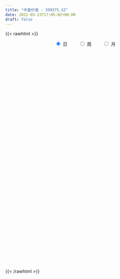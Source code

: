 ```yaml
---
title: "中盘价值 - 399375.SZ"
date: 2022-05-23T17:05:02+08:00
draft: false
---
```

{{< rawhtml >}}
    <div style="text-align: center">
        <label style="padding: 1rem;"><input style="margin-right: .5rem" type="radio" name="period" value="D" checked onclick="period_change(this)">日</label>
        <label style="padding: 1rem;"><input style="margin-right: .5rem" type="radio" name="period" value="W" onclick="period_change(this)">周</label>
        <label style="padding: 1rem;"><input style="margin-right: .5rem" type="radio" name="period" value="M" onclick="period_change(this)">月</label>
    </div>
    <div id="chart" style="height: 700px;"></div> 
    <script type="text/javascript">
        const D_v = [38577334.0,40000840.0,41377858.0,40217457.0,32802427.0,33087595.0,43658298.0,36816287.0,33458771.0,39020824.0,41300885.0,35016848.0,39614870.0,38886654.0,40519781.0,36982109.0,37190889.0,34657472.0,33507364.0,30598690.0,33900332.0,33171386.0,42793115.0,35422572.0,33186524.0,27896086.0,30446008.0,30537071.0,35417330.0,34316026.0,31539563.0,37344517.0,34320739.0,32203602.0,24887779.0,28246658.0,29581308.0,31350505.0,31631479.0,29483884.0,33882407.0,39389731.0,46550266.0,42313013.0,46465871.0,42126904.0,46341891.0,41672325.0,32493284.0,35085016.0,46828478.0,56421762.0,53826083.0,61646752.0,49484753.0,38600882.0,45674186.0,52190032.0,47384860.0,40574077.0,41877792.0,37111428.0,40172716.0,39529729.0,47840713.0,51222476.0,47226599.0,47897964.0,52361914.0,48847601.0,47176033.0,45677045.0,47887213.0,50465458.0,56336525.0,68765800.0,61714032.0,71525348.0,73168284.0,88684474.0,79388533.0,83578483.0,75113113.0,75223661.0,82482162.0,87501514.0,94598476.0,84875940.0,90907800.0,71243596.0,83919777.0,71756734.0,72532124.0,86025068.0,83605386.0,80847961.0,83404991.0,76062116.0,91869957.0,75602148.0,65949192.0,71368926.0,52586020.0,49824603.0,53835121.0,56189867.0,51983306.0,59272838.0,55828015.0,59956103.0,49039634.0,52196513.0,61646631.0,66232722.0,55645697.0,52690201.0,59915355.0,47957213.0,44247022.0,55645596.0,41322049.0,39434142.0,46382390.0,46960263.0,48444365.0,39177875.0,39754154.0,34843284.0,38150276.0,46140728.0,43840098.0,49014849.0,45084145.0,40577104.0,35588286.0,45397041.0,58497393.0,47194785.0,52942963.0,65364373.0,79440051.0,78465072.0,65871775.0,68721492.0,67302875.0,77592671.0,58987215.0,60060045.0,65259437.0,72395498.0,78046955.0,65472346.0,57851011.0,65684442.0,60044676.0,50091706.0,47505684.0,41294527.0,42803775.0,50628934.0,59863588.0,57264350.0,54598858.0,66087567.0,50200614.0,51742413.0,47652026.0,51206638.0,49087397.0,35971127.0,52589412.0,47549526.0,51164703.0,43887326.0,34199475.0,44411313.0,38859437.0,37802700.0,40355382.0,48043512.0,51009414.0,57764643.0,60733101.0,52895784.0,44878541.0,33398514.0,33339918.0,36546321.0,44266300.0,41600594.0,42217995.0,40068552.0,66118778.0,53267129.0,46492593.0,43911082.0,50134916.0,63825426.0,54674109.0,56156294.0,63102500.0,65338513.0,47719949.0,48570585.0,42818547.0,65013785.0,55251055.0,50012682.0,44645905.0,44147367.0,44397885.0,39799200.0,36647907.0,36282056.0,40712829.0,35710773.0,46387350.0,44962844.0,42250284.0,54467083.0,52601059.0,59233372.0,53637453.0,46835400.0,49893759.0,46642642.0,57522322.0,43378312.0,41234325.0,42688181.0,44239704.0,43178188.0,55945129.0,50278662.0,54010981.0,46188028.0,52633843.0,48795926.0,41930576.0,33185441.0,47066596.0,48625540.0,38847941.0,38220770.0,41381504.0,34106239.0,33167692.0,39267630.0,52230882.0,45091181.0]
const D_histogram = [0.0,-5.9933848433,-5.6261533804,-2.6977583531,0.4037973648,-0.2687624477,-4.5066331041,-7.822229171,-9.8795039825,-5.5378674096,0.1546670709,4.9766656298,4.9192057025,4.7870638124,5.8956199506,5.620071124,3.4403779932,1.7647534217,-0.4492336217,-4.2489691416,-5.5213755332,-5.2930862376,-6.1941468075,-12.9848791111,-19.0183090891,-22.3696519148,-24.928070971,-25.8439324299,-21.389117911,-14.199793357,-7.713368431,1.6468784835,7.4743164848,8.212749263,8.3795555123,4.8147656484,0.7567456309,-1.5929315433,-0.6359124475,0.8828277822,-2.1729307715,0.1090378817,2.5632847458,10.0565222545,11.6100178655,14.9690760091,18.2985398123,17.0532921605,12.7009433205,9.8341399011,11.7300253236,9.0742973933,-0.371574872,-13.9415639581,-25.5087268627,-27.2270859527,-23.3048615806,-13.7609342954,-9.3931900123,-1.991307049,-0.1551746591,1.7000053024,6.8455577716,10.6505864233,17.6636463109,24.1708987139,28.8664479552,29.1633892193,22.3391420343,20.7668244669,15.5443041062,11.9702302322,12.0154180168,12.8265504601,18.0090902756,22.141854869,26.3837831624,30.6716489683,37.1184650954,38.2383262421,47.9636580389,51.476248501,53.6769855246,59.5913005935,63.4696658395,66.5500480251,60.4011621084,57.807525618,41.1499987708,28.9799341926,11.8933587886,-3.6063790124,-11.2226927922,-15.7456269355,-30.3864356945,-53.9617412792,-58.3834761682,-68.5077666813,-69.587789498,-70.8131398797,-70.5464808751,-74.9588411182,-75.5509619687,-72.2135266379,-67.2056993667,-57.0191027375,-46.0323762995,-37.4525572901,-29.6823729765,-27.979106515,-23.3742651963,-19.3996196598,-18.082199121,-22.4775073518,-22.5319736795,-19.4138838302,-23.2933881327,-20.4237870327,-14.1354605823,-16.5538358447,-15.0778541934,-11.3148561832,-9.6389870603,-3.5331346823,0.9343922829,2.7628149724,2.2303373481,5.445272742,6.6214657842,12.6983319832,17.2713916034,21.1906707744,23.4898507656,24.4159220044,22.124109557,19.871474689,18.7962861154,19.5379863897,20.1506604314,24.4629557214,26.8618472412,32.0590968489,34.7472042032,36.098023824,32.4895604779,30.9896972013,22.9554552975,18.7345284615,19.5673352607,18.1316257249,9.707397218,7.5159635634,4.1209752532,4.9225367449,0.3919080246,-2.1270433299,-5.0985161658,-9.7770582118,-10.5428301326,-6.9741542613,-4.3228040834,-6.8269165053,-5.580818358,-3.4118491736,-0.8154732813,-0.2122103862,1.09694126,-2.687502131,-10.2210640065,-13.0828077536,-10.9036459752,-9.0520868303,-7.9747483069,-10.8498417121,-13.9467621038,-28.2298187694,-31.7375577216,-38.1385371871,-42.6230669118,-33.2217506439,-18.8348500466,-4.5426981062,7.6563231742,11.8855649807,7.990082726,7.378076921,8.6876047463,9.5668962265,14.9471718772,19.3813094881,17.4852681008,17.0694064498,10.2937673378,6.6689766144,5.7033123112,6.4989360586,8.3692053484,12.076470023,10.5718969159,4.4408137111,-13.6372738855,-31.7433293889,-36.5133861879,-33.7694957817,-37.9277703945,-59.4768582125,-59.0046157818,-50.801768546,-36.0318999915,-22.2090669109,-8.7549742274,1.0764860533,6.8594613579,7.2728383451,10.1715348847,11.3025489665,17.3652276665,20.8450234771,24.7804794091,29.8283933868,26.3363377866,27.6862872168,19.7313228219,17.2622587264,12.7199073325,14.6163939276,12.7449289815,6.9912142144,5.704840586,-4.9261051997,-20.2621775608,-25.6152289905,-44.7154344533,-61.5836718226,-59.2073618255,-52.8367216685,-37.508574977,-24.0917338169,-21.8159894865,-17.7981573117,-11.0033264486,-3.2102148883,1.8882601836,10.6666372017,16.3769055623,20.5618183477,20.8208517129,23.0614986173,30.0120562815,34.8524450031]
const D_fast = [0.0,-7.4917310541,-8.5310379364,-6.2770824973,-3.0745774382,-3.8143278627,-9.1788567951,-14.4500101547,-18.9771609618,-16.0199912413,-10.2887899931,-4.2226250267,-3.0502835285,-1.9856594655,0.5968016605,1.7262706148,0.4066719823,-0.8277642338,-3.1540596825,-8.0160374879,-10.6687877628,-11.7637700266,-14.2133672984,-24.2503193798,-35.0383266301,-43.9820824344,-52.7725192334,-60.1493637998,-61.0418287586,-57.4024525439,-52.8443697256,-43.0724031902,-35.3763860677,-32.5847659738,-30.3230708464,-32.6841692982,-36.553002908,-39.3009129681,-38.5028719841,-36.7634248088,-40.3624160555,-38.0531879318,-34.9581198813,-24.9507518089,-20.4947517315,-13.3934245857,-5.4893258294,-2.4712504411,-3.6483634509,-4.0566318951,0.7717598583,0.3846062764,-9.1541597069,-26.2095397826,-44.1538844028,-52.679014981,-54.583006004,-48.4793122927,-46.4598655126,-39.5558093116,-37.7584705865,-35.4782892994,-28.6213473873,-22.1536721298,-10.7247006645,1.825276417,13.7374376471,21.325226216,20.0857645396,23.705153089,22.3687087548,21.7871924389,24.8362347276,28.854004786,38.5388171704,48.207045481,59.044919565,71.000697613,86.727130014,97.4065727212,119.1228190277,135.5044716151,151.1244550199,171.9365952371,191.682376943,211.4002711349,220.3516757452,232.2099206594,225.8398935048,220.9148124749,206.8015767679,190.4002442138,179.978257236,171.5189163589,149.2814986762,112.2157577717,93.1981538407,65.9469216572,47.4699514661,28.5413161144,11.1713549003,-11.9807156225,-31.4605769651,-46.1765232938,-57.9701208642,-62.0382999195,-62.5596675563,-63.3429878694,-62.9933968,-68.2849069672,-69.5236319476,-70.398891326,-73.6020205675,-83.6167056363,-89.3041653838,-91.0395464921,-100.7423978278,-102.9787434859,-100.2242821811,-106.7811164047,-109.0745983018,-108.1403143373,-108.8741919796,-103.6516232722,-98.9504982362,-96.4313718036,-96.4062650909,-91.8300115115,-88.9984520232,-79.7470028284,-70.8560953074,-61.6391484427,-53.4675057602,-46.4374540202,-43.1982390784,-40.4830052741,-36.8591223189,-31.2329254472,-25.5825862976,-15.1545520773,-6.0401987472,7.1718250727,18.5467334778,28.9220590547,33.435985828,39.6835468517,37.3881687723,37.8508740518,43.5755146661,46.6727115615,40.6753323591,40.3628895954,37.9981450985,40.0303407764,35.5976890623,32.5469768752,28.3008749979,21.1780683989,17.776588945,19.601726251,21.1723754081,16.9615338599,16.8124274177,18.1284343086,20.5209418807,21.0711521792,22.6545391404,18.1982202167,8.1093923395,1.976946654,1.4301969386,1.018734376,0.1023858226,-5.4851680107,-12.0687789283,-33.4092902863,-44.8514186689,-60.7870324311,-75.9273288838,-74.8314502768,-65.1532621912,-51.9967847773,-37.8836827034,-30.6830496517,-32.5810112249,-31.3484977996,-27.8670687878,-24.596053251,-15.478984631,-6.1995196481,-3.7242440101,0.1272459513,-4.0749513262,-6.0324978961,-5.5723341215,-3.1519763594,0.8105942675,7.5369764478,8.6753775698,3.6544977927,-17.8329082752,-43.8747961259,-57.7731994719,-63.4716830111,-77.1119002225,-113.5302025937,-127.8091141085,-132.3067090091,-126.5448154525,-118.2742490996,-107.008899973,-96.908318179,-89.4104775349,-87.1788909614,-81.7373107007,-77.7806593772,-67.3766737606,-58.6856220807,-48.5550462965,-36.0500339721,-32.9580051257,-24.6864838913,-27.7086175807,-25.8621169945,-27.2244915553,-21.6739064784,-20.359139179,-24.3650503926,-24.2252138745,-36.0876859601,-56.4893027113,-68.2461613887,-98.5252254648,-130.7893807898,-143.2149112491,-150.0534515092,-144.1024485619,-136.7085408561,-139.8867938973,-140.3185010504,-136.2745017995,-129.2839439612,-123.7134038434,-112.268367525,-102.4638727738,-93.1385054015,-87.6742591081,-79.6682375493,-65.2146658147,-51.6611658424]
const D_slow = [0.0,-1.4983462108,-2.9048845559,-3.5793241442,-3.478374803,-3.5455654149,-4.672223691,-6.6277809837,-9.0976569793,-10.4821238317,-10.443457064,-9.1992906566,-7.9694892309,-6.7727232778,-5.2988182902,-3.8938005092,-3.0337060109,-2.5925176555,-2.7048260609,-3.7670683463,-5.1474122296,-6.470683789,-8.0192204909,-11.2654402686,-16.0200175409,-21.6124305196,-27.8444482624,-34.3054313699,-39.6527108476,-43.2026591869,-45.1310012946,-44.7192816737,-42.8507025525,-40.7975152368,-38.7026263587,-37.4989349466,-37.3097485389,-37.7079814247,-37.8669595366,-37.6462525911,-38.1894852839,-38.1622258135,-37.5214046271,-35.0072740634,-32.1047695971,-28.3625005948,-23.7878656417,-19.5245426016,-16.3493067715,-13.8907717962,-10.9582654653,-8.689691117,-8.782584835,-12.2679758245,-18.6451575402,-25.4519290283,-31.2781444235,-34.7183779973,-37.0666755004,-37.5645022626,-37.6032959274,-37.1782946018,-35.4669051589,-32.8042585531,-28.3883469754,-22.3456222969,-15.1290103081,-7.8381630033,-2.2533774947,2.938328622,6.8244046486,9.8169622066,12.8208167108,16.0274543259,20.5297268948,26.065190612,32.6611364026,40.3290486447,49.6086649186,59.1682464791,71.1591609888,84.0282231141,97.4474694952,112.3452946436,128.2127111035,144.8502231098,159.9505136368,174.4023950414,184.6898947341,191.9348782822,194.9082179794,194.0066232262,191.2009500282,187.2645432943,179.6679343707,166.1774990509,151.5816300089,134.4546883385,117.057740964,99.3544559941,81.7178357753,62.9781254958,44.0903850036,26.0370033441,9.2355785025,-5.0191971819,-16.5272912568,-25.8904305793,-33.3110238235,-40.3058004522,-46.1493667513,-50.9992716662,-55.5198214465,-61.1391982845,-66.7721917043,-71.6256626619,-77.4490096951,-82.5549564532,-86.0888215988,-90.22728056,-93.9967441083,-96.8254581541,-99.2352049192,-100.1184885898,-99.8848905191,-99.194186776,-98.636602439,-97.2752842535,-95.6199178074,-92.4453348116,-88.1274869108,-82.8298192172,-76.9573565258,-70.8533760247,-65.3223486354,-60.3544799631,-55.6554084343,-50.7709118369,-45.733246729,-39.6175077987,-32.9020459884,-24.8872717762,-16.2004707254,-7.1759647694,0.9464253501,8.6938496504,14.4327134748,19.1163455902,24.0081794054,28.5410858366,30.9679351411,32.846926032,33.8771698453,35.1078040315,35.2057810377,34.6740202052,33.3993911637,30.9551266108,28.3194190776,26.5758805123,25.4951794915,23.7884503651,22.3932457757,21.5402834822,21.3364151619,21.2833625654,21.5575978804,20.8857223476,18.330456346,15.0597544076,12.3338429138,10.0708212062,8.0771341295,5.3646737015,1.8779831755,-5.1794715168,-13.1138609473,-22.648495244,-33.304261972,-41.6096996329,-46.3184121446,-47.4540866711,-45.5400058776,-42.5686146324,-40.5710939509,-38.7265747207,-36.5546735341,-34.1629494775,-30.4261565082,-25.5808291362,-21.2095121109,-16.9421604985,-14.368718664,-12.7014745104,-11.2756464326,-9.650912418,-7.5586110809,-4.5394935752,-1.8965193462,-0.7863159184,-4.1956343898,-12.131466737,-21.259813284,-29.7021872294,-39.184129828,-54.0533443812,-68.8044983266,-81.5049404631,-90.512915461,-96.0651821887,-98.2539257456,-97.9848042323,-96.2699388928,-94.4517293065,-91.9088455853,-89.0832083437,-84.7419014271,-79.5306455578,-73.3355257056,-65.8784273589,-59.2943429122,-52.372771108,-47.4399404026,-43.124375721,-39.9443988878,-36.2903004059,-33.1040681605,-31.3562646069,-29.9300544605,-31.1615807604,-36.2271251506,-42.6309323982,-53.8097910115,-69.2057089672,-84.0075494235,-97.2167298407,-106.5938735849,-112.6168070392,-118.0708044108,-122.5203437387,-125.2711753509,-126.0737290729,-125.601664027,-122.9350047266,-118.8407783361,-113.7003237491,-108.4951108209,-102.7297361666,-95.2267220962,-86.5136108454]
const D_data = [['2021-05-12', 5642.0636, 5683.9976, 5627.2288, 5689.6456],['2021-05-13', 5628.2435, 5590.0834, 5577.2515, 5650.334],['2021-05-14', 5596.9301, 5649.5642, 5568.6393, 5651.5441],['2021-05-17', 5643.8613, 5686.8079, 5643.5988, 5721.0974],['2021-05-18', 5698.4945, 5703.9198, 5673.1408, 5711.7164],['2021-05-19', 5686.8957, 5662.7541, 5649.3984, 5686.9655],['2021-05-20', 5616.0213, 5602.2264, 5566.528, 5623.4464],['2021-05-21', 5602.6358, 5587.5248, 5568.1172, 5616.6962],['2021-05-24', 5576.9463, 5580.4797, 5558.0309, 5606.0727],['2021-05-25', 5588.9342, 5659.302, 5559.672, 5665.0656],['2021-05-26', 5663.5801, 5699.8145, 5653.7051, 5716.2068],['2021-05-27', 5689.8393, 5718.0998, 5681.692, 5718.5789],['2021-05-28', 5737.7429, 5672.6143, 5653.3369, 5741.9105],['2021-05-31', 5670.1945, 5674.0103, 5643.3837, 5675.8821],['2021-06-01', 5664.5742, 5695.6435, 5601.7226, 5699.11],['2021-06-02', 5694.2704, 5684.524, 5667.4796, 5716.6161],['2021-06-03', 5684.6999, 5657.1355, 5655.9635, 5715.59],['2021-06-04', 5633.8614, 5654.6794, 5610.0641, 5683.9071],['2021-06-07', 5652.4284, 5637.5233, 5616.0304, 5658.0295],['2021-06-08', 5633.9409, 5598.9719, 5585.8048, 5645.4787],['2021-06-09', 5599.6207, 5612.3242, 5583.1829, 5642.5407],['2021-06-10', 5599.7088, 5623.1275, 5593.2311, 5647.6963],['2021-06-11', 5635.7637, 5601.4938, 5598.3485, 5638.9789],['2021-06-15', 5606.8691, 5497.7015, 5487.281, 5606.8691],['2021-06-16', 5489.4422, 5457.579, 5447.4938, 5504.7485],['2021-06-17', 5439.7676, 5446.4108, 5436.599, 5473.8529],['2021-06-18', 5425.1393, 5417.7737, 5387.3506, 5428.1663],['2021-06-21', 5405.2737, 5404.0954, 5388.1602, 5430.3021],['2021-06-22', 5411.2358, 5456.7661, 5399.343, 5460.2078],['2021-06-23', 5459.4336, 5502.4333, 5440.5536, 5503.2108],['2021-06-24', 5501.01, 5515.6279, 5475.0604, 5531.6614],['2021-06-25', 5524.2381, 5585.8104, 5514.587, 5595.3815],['2021-06-28', 5592.558, 5580.1576, 5562.1193, 5596.8978],['2021-06-29', 5571.7265, 5534.5129, 5531.1026, 5571.7265],['2021-06-30', 5546.3629, 5530.7922, 5508.0543, 5548.761],['2021-07-01', 5544.7619, 5474.6492, 5474.6492, 5551.2881],['2021-07-02', 5472.8649, 5444.6708, 5438.9917, 5487.3874],['2021-07-05', 5444.796, 5442.9994, 5409.0949, 5462.7666],['2021-07-06', 5455.3388, 5474.3774, 5429.7429, 5482.1015],['2021-07-07', 5432.2372, 5482.8443, 5422.1847, 5486.0904],['2021-07-08', 5490.9681, 5415.3926, 5414.4716, 5499.1649],['2021-07-09', 5390.6579, 5473.9216, 5377.6163, 5479.3188],['2021-07-12', 5522.023, 5484.6044, 5472.9594, 5536.2603],['2021-07-13', 5494.6318, 5574.6619, 5486.8892, 5577.424],['2021-07-14', 5586.1393, 5528.67, 5528.1963, 5586.1393],['2021-07-15', 5518.0786, 5570.9981, 5492.5097, 5573.9771],['2021-07-16', 5574.4063, 5598.4231, 5563.3293, 5635.6747],['2021-07-19', 5603.0932, 5557.8431, 5538.8117, 5610.8834],['2021-07-20', 5502.3597, 5513.0923, 5475.486, 5514.6506],['2021-07-21', 5531.5546, 5519.0141, 5498.4593, 5548.4394],['2021-07-22', 5520.2385, 5582.9717, 5520.2385, 5586.5107],['2021-07-23', 5566.6467, 5530.807, 5520.873, 5593.8527],['2021-07-26', 5525.5592, 5415.0891, 5365.3902, 5531.2975],['2021-07-27', 5434.0245, 5293.6643, 5291.2826, 5476.498],['2021-07-28', 5252.761, 5232.4831, 5168.53, 5274.6143],['2021-07-29', 5293.419, 5295.5459, 5257.5901, 5303.4915],['2021-07-30', 5286.8158, 5347.8814, 5273.9852, 5353.9334],['2021-08-02', 5329.9006, 5435.2979, 5281.8136, 5441.1987],['2021-08-03', 5414.5801, 5393.7405, 5378.4022, 5440.2955],['2021-08-04', 5396.8979, 5453.8168, 5386.5779, 5454.0797],['2021-08-05', 5444.8319, 5402.8892, 5384.6045, 5455.187],['2021-08-06', 5398.8906, 5408.4264, 5362.3821, 5410.7715],['2021-08-09', 5391.8963, 5466.9201, 5384.7403, 5473.5085],['2021-08-10', 5461.6314, 5476.5633, 5437.5156, 5477.3523],['2021-08-11', 5491.9831, 5553.147, 5491.9831, 5558.2388],['2021-08-12', 5546.7993, 5596.689, 5532.7583, 5602.3392],['2021-08-13', 5596.2609, 5623.0185, 5576.6191, 5640.7282],['2021-08-16', 5647.8475, 5603.1049, 5595.1171, 5665.7475],['2021-08-17', 5591.0215, 5516.0909, 5500.061, 5646.0166],['2021-08-18', 5509.539, 5576.5052, 5485.7155, 5576.6068],['2021-08-19', 5548.6375, 5527.5908, 5485.0265, 5551.6951],['2021-08-20', 5502.8005, 5536.6224, 5467.6426, 5536.6655],['2021-08-23', 5556.4385, 5583.6681, 5549.7529, 5588.3832],['2021-08-24', 5587.8016, 5607.6358, 5581.2522, 5624.4538],['2021-08-25', 5614.1101, 5693.7036, 5587.9612, 5694.7973],['2021-08-26', 5694.5897, 5725.2886, 5688.4845, 5759.3959],['2021-08-27', 5707.0591, 5773.08, 5702.9966, 5777.1639],['2021-08-30', 5797.6624, 5824.9458, 5774.723, 5839.0107],['2021-08-31', 5809.9379, 5914.808, 5790.9756, 5914.808],['2021-09-01', 5929.1322, 5906.616, 5821.7404, 5988.7505],['2021-09-02', 5906.0141, 6087.8725, 5905.1616, 6090.5618],['2021-09-03', 6142.8407, 6096.9612, 6060.9914, 6193.4159],['2021-09-06', 6136.5528, 6151.2354, 6078.8163, 6206.2823],['2021-09-07', 6163.6716, 6280.3091, 6153.9165, 6284.6227],['2021-09-08', 6271.9559, 6347.994, 6264.7874, 6367.3134],['2021-09-09', 6336.4386, 6428.6233, 6316.3512, 6430.6918],['2021-09-10', 6430.434, 6377.3777, 6374.0725, 6496.4659],['2021-09-13', 6397.2898, 6469.5925, 6384.8755, 6472.3704],['2021-09-14', 6440.777, 6306.4476, 6289.9146, 6440.777],['2021-09-15', 6272.9534, 6339.5338, 6250.7676, 6384.0997],['2021-09-16', 6383.175, 6242.5449, 6230.2482, 6422.0918],['2021-09-17', 6217.909, 6205.0977, 6094.9117, 6297.9006],['2021-09-22', 6106.5309, 6262.7352, 6101.8329, 6266.7129],['2021-09-23', 6342.0618, 6284.7613, 6258.5181, 6398.2338],['2021-09-24', 6274.1052, 6113.5849, 6105.1172, 6275.2298],['2021-09-27', 6121.9327, 5888.6685, 5859.5232, 6132.4978],['2021-09-28', 5903.489, 6030.3386, 5903.489, 6048.9828],['2021-09-29', 5979.4956, 5888.819, 5864.1052, 6015.0769],['2021-09-30', 5914.9165, 5934.264, 5872.7849, 5952.8917],['2021-10-08', 6005.9214, 5885.2317, 5851.7787, 6011.389],['2021-10-11', 5887.4588, 5857.4704, 5831.7765, 5894.5034],['2021-10-12', 5838.8478, 5739.4364, 5665.5395, 5852.0891],['2021-10-13', 5735.3876, 5720.9173, 5646.1792, 5735.8055],['2021-10-14', 5707.8182, 5723.2681, 5671.6336, 5766.4586],['2021-10-15', 5719.7589, 5713.3619, 5678.4959, 5730.1489],['2021-10-18', 5723.7668, 5769.9129, 5692.3311, 5774.6096],['2021-10-19', 5750.894, 5794.4699, 5736.5892, 5803.5061],['2021-10-20', 5749.3123, 5780.8339, 5727.7776, 5811.9574],['2021-10-21', 5787.1509, 5783.8606, 5759.3373, 5826.0086],['2021-10-22', 5770.5974, 5705.0952, 5699.0542, 5801.9938],['2021-10-25', 5705.4807, 5731.7821, 5672.5429, 5740.0181],['2021-10-26', 5735.5327, 5723.0442, 5705.1966, 5784.1559],['2021-10-27', 5715.9346, 5681.43, 5644.7125, 5718.884],['2021-10-28', 5654.5566, 5576.8335, 5547.7731, 5655.0165],['2021-10-29', 5576.4881, 5591.9504, 5510.6217, 5592.1802],['2021-11-01', 5572.165, 5613.2974, 5554.4622, 5643.136],['2021-11-02', 5614.4936, 5495.7035, 5449.9801, 5615.0535],['2021-11-03', 5497.8824, 5548.5734, 5495.0748, 5574.5396],['2021-11-04', 5551.8829, 5590.3554, 5539.294, 5590.3554],['2021-11-05', 5581.0745, 5466.7903, 5466.5579, 5581.0745],['2021-11-08', 5464.1206, 5487.1829, 5452.6366, 5506.1944],['2021-11-09', 5510.4712, 5505.838, 5480.7691, 5540.0465],['2021-11-10', 5481.1208, 5472.0137, 5388.4346, 5481.1208],['2021-11-11', 5459.1898, 5529.1366, 5448.7179, 5531.0145],['2021-11-12', 5529.123, 5521.9681, 5503.882, 5545.2121],['2021-11-15', 5516.3855, 5493.2396, 5471.6458, 5518.4266],['2021-11-16', 5492.9099, 5455.037, 5449.5374, 5509.6688],['2021-11-17', 5443.9871, 5498.3847, 5436.5405, 5501.1964],['2021-11-18', 5495.2214, 5475.8164, 5473.7476, 5510.3663],['2021-11-19', 5469.5036, 5551.2659, 5445.1404, 5554.0853],['2021-11-22', 5552.7683, 5560.4649, 5546.1986, 5573.6922],['2021-11-23', 5561.4258, 5578.5622, 5547.3843, 5613.4352],['2021-11-24', 5578.394, 5581.6704, 5540.4893, 5589.1646],['2021-11-25', 5577.4742, 5581.9017, 5557.8041, 5593.5364],['2021-11-26', 5560.5888, 5546.8285, 5534.8059, 5572.3664],['2021-11-29', 5478.6665, 5542.881, 5471.6153, 5548.4285],['2021-11-30', 5574.6889, 5555.8582, 5526.6379, 5609.8457],['2021-12-01', 5537.2962, 5585.5293, 5525.747, 5587.0171],['2021-12-02', 5574.8059, 5596.6412, 5566.9141, 5619.6046],['2021-12-03', 5597.9238, 5668.215, 5563.0365, 5670.0267],['2021-12-06', 5686.7375, 5677.8868, 5674.7037, 5757.7861],['2021-12-07', 5718.6366, 5753.1301, 5666.1437, 5753.4828],['2021-12-08', 5762.2232, 5766.9863, 5724.3637, 5768.8919],['2021-12-09', 5760.6571, 5787.9801, 5748.6799, 5800.7159],['2021-12-10', 5765.8462, 5746.7966, 5740.0543, 5786.7487],['2021-12-13', 5765.8134, 5785.5576, 5765.8134, 5825.7307],['2021-12-14', 5767.5719, 5701.0925, 5694.2182, 5768.1505],['2021-12-15', 5695.364, 5734.7779, 5684.5895, 5763.1048],['2021-12-16', 5744.6527, 5807.4032, 5744.3025, 5807.4232],['2021-12-17', 5811.0249, 5796.2297, 5792.7906, 5847.9923],['2021-12-20', 5785.8738, 5697.2969, 5690.1296, 5801.885],['2021-12-21', 5688.9683, 5758.0938, 5684.4877, 5763.6909],['2021-12-22', 5768.8626, 5737.2848, 5719.0988, 5770.2441],['2021-12-23', 5739.8313, 5791.4133, 5730.879, 5798.1765],['2021-12-24', 5786.6016, 5721.6064, 5714.0385, 5786.9654],['2021-12-27', 5716.4589, 5731.9839, 5714.6578, 5775.3075],['2021-12-28', 5734.8966, 5713.3679, 5673.8917, 5737.5268],['2021-12-29', 5705.3858, 5669.8242, 5668.0691, 5708.5178],['2021-12-30', 5668.1447, 5700.1658, 5663.219, 5711.6321],['2021-12-31', 5708.2844, 5758.9921, 5708.2844, 5765.0694],['2022-01-04', 5783.377, 5763.5561, 5741.6431, 5789.9267],['2022-01-05', 5758.0486, 5698.3688, 5669.0815, 5758.0486],['2022-01-06', 5676.8632, 5740.2792, 5673.0312, 5748.9676],['2022-01-07', 5739.6775, 5760.6425, 5739.5774, 5806.5413],['2022-01-10', 5761.4075, 5780.299, 5738.5918, 5791.3619],['2022-01-11', 5774.8064, 5766.63, 5753.6991, 5818.5056],['2022-01-12', 5780.8821, 5784.0852, 5736.5515, 5786.9308],['2022-01-13', 5780.5735, 5715.9073, 5712.3397, 5791.3742],['2022-01-14', 5690.8817, 5635.8038, 5628.9911, 5690.8817],['2022-01-17', 5634.0173, 5659.1744, 5628.041, 5665.5611],['2022-01-18', 5655.726, 5712.8323, 5642.9562, 5749.2128],['2022-01-19', 5705.2599, 5713.2485, 5684.4087, 5757.3962],['2022-01-20', 5716.4433, 5705.9481, 5674.6835, 5749.2042],['2022-01-21', 5686.908, 5644.9186, 5634.4281, 5692.0963],['2022-01-24', 5612.7667, 5616.4825, 5570.0461, 5640.28],['2022-01-25', 5592.6928, 5411.9003, 5411.0004, 5600.7467],['2022-01-26', 5428.0725, 5473.2866, 5425.7711, 5497.7643],['2022-01-27', 5465.9059, 5379.493, 5376.8587, 5486.018],['2022-01-28', 5409.4063, 5337.5252, 5279.2118, 5416.8112],['2022-02-07', 5404.4192, 5489.1154, 5404.4192, 5498.8108],['2022-02-08', 5498.2749, 5588.9851, 5466.5128, 5589.0089],['2022-02-09', 5585.1636, 5649.5497, 5570.1862, 5655.8793],['2022-02-10', 5647.7648, 5689.824, 5631.3643, 5696.6895],['2022-02-11', 5665.7765, 5636.0663, 5627.725, 5718.7187],['2022-02-14', 5606.6726, 5537.1702, 5516.5098, 5617.6508],['2022-02-15', 5540.0379, 5566.6069, 5517.3645, 5568.0266],['2022-02-16', 5582.0423, 5593.6657, 5576.5196, 5615.2795],['2022-02-17', 5598.5378, 5596.4966, 5574.8384, 5612.837],['2022-02-18', 5571.6123, 5675.1458, 5560.392, 5676.422],['2022-02-21', 5677.5932, 5699.7166, 5650.7891, 5705.0217],['2022-02-22', 5665.7864, 5638.7227, 5599.87, 5680.0318],['2022-02-23', 5635.9983, 5662.1611, 5623.9692, 5665.0233],['2022-02-24', 5638.7033, 5571.6746, 5518.7452, 5676.4389],['2022-02-25', 5587.6177, 5587.8248, 5571.9924, 5646.7374],['2022-02-28', 5594.6148, 5611.9574, 5543.7145, 5612.2067],['2022-03-01', 5622.0077, 5636.9828, 5598.946, 5659.0201],['2022-03-02', 5631.6957, 5662.4348, 5617.0303, 5665.3209],['2022-03-03', 5686.1942, 5707.9525, 5682.0053, 5724.4991],['2022-03-04', 5682.6358, 5657.2372, 5633.3308, 5717.351],['2022-03-07', 5677.3715, 5584.3555, 5562.3532, 5679.1809],['2022-03-08', 5554.1491, 5364.8298, 5342.8068, 5556.5274],['2022-03-09', 5372.3835, 5246.8656, 5059.4288, 5384.1865],['2022-03-10', 5316.0356, 5322.1399, 5269.0624, 5373.1078],['2022-03-11', 5278.9942, 5378.9542, 5207.399, 5382.2825],['2022-03-14', 5327.82, 5254.8642, 5254.8642, 5414.2617],['2022-03-15', 5209.2226, 4921.2852, 4920.8395, 5209.2226],['2022-03-16', 5002.5109, 5083.75, 4833.1208, 5103.5744],['2022-03-17', 5149.7586, 5149.3503, 5122.6081, 5225.4963],['2022-03-18', 5147.3633, 5246.8516, 5138.8803, 5258.9753],['2022-03-21', 5268.7533, 5275.8612, 5224.0449, 5299.2288],['2022-03-22', 5259.0384, 5318.9553, 5254.4964, 5350.4438],['2022-03-23', 5317.8243, 5319.6445, 5292.579, 5342.9805],['2022-03-24', 5299.3713, 5300.5891, 5276.11, 5331.5857],['2022-03-25', 5301.0315, 5242.1512, 5242.1512, 5325.7017],['2022-03-28', 5210.615, 5275.9938, 5161.6397, 5309.6615],['2022-03-29', 5271.5833, 5260.4724, 5242.8904, 5294.0456],['2022-03-30', 5265.9272, 5340.9223, 5265.6077, 5343.4524],['2022-03-31', 5327.5994, 5338.0636, 5319.4441, 5380.2048],['2022-04-01', 5299.2844, 5371.3154, 5290.6046, 5371.5133],['2022-04-06', 5370.0395, 5421.6415, 5333.0488, 5424.7345],['2022-04-07', 5393.8588, 5332.4352, 5331.4938, 5431.574],['2022-04-08', 5340.8919, 5401.0482, 5275.0068, 5401.7906],['2022-04-11', 5383.5184, 5278.3988, 5256.1262, 5383.5184],['2022-04-12', 5262.7525, 5327.2693, 5211.9915, 5336.2447],['2022-04-13', 5300.6533, 5288.3611, 5263.9305, 5362.0791],['2022-04-14', 5310.4006, 5367.4329, 5300.0133, 5393.3399],['2022-04-15', 5353.5251, 5326.3035, 5308.0089, 5387.0071],['2022-04-18', 5269.3241, 5260.2652, 5225.5568, 5283.3991],['2022-04-19', 5252.2849, 5297.8812, 5248.2437, 5312.1091],['2022-04-20', 5276.2888, 5144.3425, 5133.4183, 5282.6354],['2022-04-21', 5134.3566, 4999.9447, 4984.8946, 5149.4794],['2022-04-22', 4973.8475, 5044.8672, 4942.6783, 5069.6138],['2022-04-25', 4963.9677, 4771.0172, 4771.0172, 4975.2657],['2022-04-26', 4774.7234, 4649.8716, 4637.3492, 4805.8128],['2022-04-27', 4600.3781, 4792.3046, 4585.8582, 4795.6538],['2022-04-28', 4764.3103, 4808.1558, 4728.925, 4848.3436],['2022-04-29', 4817.6256, 4928.4839, 4799.7993, 4933.4804],['2022-05-05', 4905.6611, 4942.1384, 4898.9682, 4969.4438],['2022-05-06', 4835.3029, 4810.1482, 4795.6692, 4873.4933],['2022-05-09', 4788.9722, 4815.9676, 4774.698, 4834.4915],['2022-05-10', 4747.2719, 4850.8565, 4717.1762, 4860.189],['2022-05-11', 4847.1864, 4879.3025, 4846.6903, 4956.5677],['2022-05-12', 4865.8321, 4862.0068, 4817.3687, 4912.3716],['2022-05-13', 4876.049, 4933.0945, 4876.049, 4933.2614],['2022-05-16', 4958.3057, 4927.5559, 4905.6426, 4964.7597],['2022-05-17', 4923.8759, 4933.5242, 4867.4562, 4933.5242],['2022-05-18', 4929.4567, 4897.1285, 4885.7299, 4934.8534],['2022-05-19', 4823.7166, 4931.2981, 4814.5967, 4931.4003],['2022-05-20', 4943.7084, 5022.4722, 4943.7084, 5023.0912],['2022-05-23', 5022.0758, 5041.1039, 5003.6804, 5045.617]]
const W_v = [125954430.0,179015286.0,167389823.0,205090808.0,217501554.0,153125337.0,123063360.0,160874725.0,149008626.0,181514311.0,137841002.0,102821915.0,122022434.0,106039553.0,93799095.0,102911028.0,105845263.0,124620583.0,111046827.0,98683687.0,88210665.0,78796359.0,81557996.0,110918423.0,117238531.0,138247879.0,148479336.0,134943585.0,157830440.0,159127640.0,53474155.0,39442614.0,100176239.0,96453328.0,91528928.0,95261667.0,94604566.0,51228715.0,88607002.0,79705781.0,73289597.0,48864331.0,80001199.0,74087482.0,89457656.0,79544968.0,70717273.0,67726572.0,85330156.0,75127850.0,96885613.0,85108303.0,79240028.0,128678420.0,106191693.0,103674703.0,86055145.0,72795002.0,79758148.0,69534775.0,67775705.0,85287890.0,71369464.0,97950504.0,86899900.0,118804202.0,131635172.0,104782385.0,140723008.0,117050107.0,79657874.0,87666490.0,80551723.0,70631955.0,71773043.0,54842934.0,111433011.0,122851197.0,112445079.0,100849845.0,144427043.0,187698569.0,307863120.0,376319753.0,265945643.0,263207511.0,215488111.0,258857211.0,276858366.0,232530124.0,213308244.0,65617686.0,171496279.0,126987530.0,103174076.0,100778468.0,76124752.0,113554797.0,104028688.0,93765371.0,99884202.0,79253906.0,93407868.0,77349765.0,83410736.0,85985702.0,69767255.0,85077774.0,97247321.0,120668342.0,87327656.0,90589800.0,79805706.0,12912301.0,66469010.0,98414563.0,69565084.0,96026991.0,118288011.0,89000623.0,95331110.0,119849466.0,76818325.0,109453685.0,127300772.0,107979523.0,122411952.0,153906573.0,114132749.0,97875587.0,154823947.0,143770741.0,172153726.0,230936859.0,231342723.0,204130316.0,172681828.0,137925224.0,112519059.0,96336175.0,105303922.0,126311804.0,94818937.0,77572667.0,114723824.0,107389958.0,97098819.0,112251640.0,112687694.0,110081944.0,62131205.0,169099384.0,349810318.0,281695729.0,250883921.0,181846404.0,227973839.0,205969269.0,215867575.0,168521814.0,164177541.0,174930861.0,129867595.0,124310743.0,53046933.0,25187512.0,115219901.0,100631865.0,105097299.0,138592451.0,178590634.0,185595505.0,197276377.0,224060714.0,144961369.0,150728552.0,171044503.0,151917299.0,248083176.0,233384316.0,202935536.0,202708094.0,208999591.0,119870970.0,111146738.0,304212426.0,264073348.0,273389755.0,229709972.0,246137375.0,201088038.0,170166513.0,186450867.0,169162831.0,178320353.0,97598777.0,229760493.0,186582064.0,188412198.0,188236905.0,173970887.0,126951190.0,169154507.0,149240086.0,165738006.0,223797945.0,212500865.0,249232656.0,219138189.0,225992233.0,241960557.0,285169028.0,396345122.0,414918926.0,402703847.0,242162578.0,332185025.0,75602148.0,293563862.0,283230129.0,284761197.0,260455387.0,222543209.0,198066317.0,214104482.0,269396555.0,359801265.0,334294866.0,327099430.0,232324626.0,237814363.0,249889088.0,231162094.0,195628307.0,270446454.0,192429594.0,243273048.0,259038126.0,280887841.0,257741974.0,201274415.0,210024080.0,166301514.0,254531576.0,214718710.0,259056643.0,90726502.0,205946288.0,200153947.0,45091181.0]
const W_histogram = [0.0,6.0863671795,11.2070476628,15.6981510744,8.1437779634,11.9013500601,12.4268980516,20.720771671,22.2827753934,24.2062827451,21.6509482649,16.7147778666,17.2720667592,10.8517930163,9.5197781414,-4.348429662,-4.6687077699,-13.8744883954,-19.4306401878,-20.7603458024,-26.9877802517,-29.0752512979,-25.247158991,-16.0367128196,4.169849964,16.5032979314,23.9870383759,36.274653835,25.8224015324,-20.9788755747,-38.6527114789,-38.326524436,-36.1018062639,-24.3131438209,-19.9879840968,-36.8626446285,-35.7403518462,-39.5780158065,-37.7720408319,-46.5244291085,-48.1147882903,-41.8802716873,-29.4684303421,-15.9648566129,-11.5759626183,-17.7293326151,-22.7349003445,-29.6539746682,-46.9889323637,-58.9276374504,-77.9042718319,-71.0662320106,-63.3433285495,-44.5170084506,-42.236724086,-31.4470973698,-35.1525616402,-30.9310856975,-26.5940922673,-24.5043226492,-26.8174479073,-15.1802031644,-3.4090978532,-19.974041472,-36.2590874522,-32.9944304224,-16.1143066199,-7.4542278964,13.9504999908,13.2973782565,14.5626660397,19.3340505345,21.7262630675,17.4785707782,14.5649159264,17.5976465811,25.4886463246,37.7030401625,42.6191960006,47.098685331,59.2841980698,78.9377519397,108.5454405563,124.0366044472,134.9256403073,150.0908227803,147.7743412053,161.6202544379,156.8957013759,146.5972597396,105.6180020122,72.7036644002,30.975581221,-4.7472536369,-33.2001704465,-45.8167633351,-62.9766590657,-65.2940613962,-52.6816148377,-46.4795309266,-37.2282967637,-40.5241408226,-38.2133823898,-35.79736396,-40.3584672643,-54.1570183944,-56.7192656104,-48.2822610248,-43.5853457817,-25.1236101945,-7.4393221597,-0.467852312,-5.2689311951,-9.7646698058,-2.2796858346,-3.7310989813,-3.0962744211,-3.4080219887,-2.5800880044,-11.5889986168,-11.519112469,-8.0337787083,-2.4311763533,7.1673366242,18.5734518492,27.625543407,44.6410424687,52.8741395762,52.1845829849,32.6147543739,-0.7152691127,-10.7361328991,-5.4401827424,-13.4327906175,2.1513274629,-3.4260158939,-16.9986745376,-24.519041627,-32.528553646,-30.8184073757,-24.9301298855,-22.9740428613,-17.9647983142,-9.0646206787,-5.3006802298,-11.7040030889,-14.6939793518,-9.3351005779,-6.3704790715,2.2361258785,5.2714273692,26.4982597706,61.949062076,71.2775674209,73.5373729264,80.0279236048,86.2080713963,84.9103519182,82.5937280457,76.5753713243,63.3703996738,39.8615229355,33.947895298,11.2546242258,-9.6944474939,-17.6963048114,-16.6824297442,-22.0840393291,-36.458321323,-34.9754284004,-30.0006790828,-13.9863054841,-3.0434496288,6.8654688714,-0.3707389349,-3.4486621049,-10.1684770812,-10.1004457331,3.495321829,4.8416915179,10.4668026097,-1.5671542688,-9.889071784,6.5941881357,27.2931632196,25.3964963206,20.406375056,15.9554995201,7.531336265,-3.2559242077,-8.3423300244,-10.6363878203,-14.4456414614,-14.8693196774,-18.2846515447,-14.7933128013,-14.9981515174,-19.2050938447,-16.2667473417,-15.5416065227,-18.4558680865,-31.786808331,-28.4271452782,-34.4483724776,-35.0812851956,-26.1450939589,-23.8805301114,-33.2206795866,-33.7313709337,-18.7733510394,-14.0695422336,4.5963805101,36.6036810986,72.4379804623,79.7373414725,73.7415478571,53.9551385911,34.7540142724,9.0078761771,-9.0706577894,-28.0679808741,-47.3481278806,-54.1781868402,-54.3748469262,-52.4324822392,-41.1019486474,-27.1190870217,-14.0051815693,-10.0084425933,-4.7647186255,-1.2839769024,-7.1600169458,-10.0277562436,-31.0355779,-23.5719264455,-15.1586721455,-14.6232968068,-9.0179997594,-22.6973672418,-38.3662702828,-46.2428306193,-40.1740763984,-31.9367181145,-29.3666564804,-43.6071159626,-57.0048896852,-69.1668227941,-64.3609075771,-51.1673858706,-37.8065247426]
const W_fast = [0.0,7.6079589744,15.5304013734,23.9460425535,18.4276139334,25.1605235451,28.7927960495,42.2668625866,49.3995601574,57.3746381954,60.2320407814,59.4745648498,64.3498704322,60.6425449434,61.6904746038,46.735159385,45.2477043345,32.5733016102,22.1594897709,15.6396977056,2.6653181935,-6.6909656773,-9.1746631181,-3.9733951516,17.275630123,33.7349025733,47.2154026118,68.5716815296,64.5750296101,12.5290336093,-14.8079801647,-24.0634242307,-30.8641576246,-25.1537811368,-25.8256174369,-51.9159391257,-59.728734305,-73.4609022169,-81.0979374503,-101.481433004,-115.1004892583,-119.3360405772,-114.2913068175,-104.7789472415,-103.2840439015,-113.8697470521,-124.5590398676,-138.8916078584,-167.9737986448,-194.6444130941,-233.0971154336,-244.0256336149,-252.1385622912,-244.441494305,-252.7203909619,-249.7925385881,-262.2861432685,-265.7974387502,-268.1089683868,-272.145279431,-281.1627666659,-273.3205727141,-262.4017418663,-283.9601958531,-309.3100136963,-314.2939642721,-301.4424171246,-294.6458953752,-269.7535424903,-267.0823196604,-262.1763653673,-252.571468239,-244.7476899391,-244.6257395339,-243.898165404,-236.466023104,-222.2028617794,-200.5627079008,-184.9917530626,-168.7375923995,-141.7310301432,-102.3430382884,-45.5989895327,0.90132547,45.5217714069,98.209659575,132.8367633014,187.0877401433,221.5871124253,247.937985724,233.3632284996,218.6248069877,184.6406191138,147.7309708466,110.9780114253,86.907227703,54.0031672059,35.3622495264,34.8042923755,29.386493555,29.3306535269,15.9037742624,8.6611870978,2.1278645375,-12.5228555829,-39.8606613115,-56.6027249301,-60.2362856008,-66.4357068031,-54.2548737645,-38.4304162696,-31.5759095,-37.6942211818,-44.6311272439,-37.7160647314,-40.1002526234,-40.2394966685,-41.4032497333,-41.22033775,-53.1264980167,-55.9363899861,-54.4595009025,-49.4646926358,-38.0743455023,-22.024867315,-6.0663899054,22.1093697734,43.5610017751,55.9175909299,44.5014509124,10.9926101476,-1.7122868636,2.2236176076,-9.1271879219,6.9947620242,0.5609146939,-17.2614125842,-30.9115400803,-47.0531905108,-53.0476460844,-53.3919010656,-57.1793247567,-56.6612797881,-50.0272573223,-47.5884869308,-56.9178105623,-63.5812816631,-60.5561780337,-59.1841762951,-50.0185398756,-45.6653815425,-17.8139841985,33.124083626,60.2719808261,80.9161295632,107.4136611428,135.1458267833,155.0756952848,173.4075034237,186.5329895334,189.1706178013,175.627121797,178.2004679839,158.3208529682,134.948169375,122.5222358547,119.3655034858,108.4428840687,84.9540217439,77.6930575665,75.1676371134,87.6854343411,97.8674277891,109.4927135072,102.1638209672,98.2237322709,88.9617980244,86.5047179392,100.9743159586,103.531108527,111.7729202711,99.3471748254,88.5529893642,106.6847963179,134.2070622067,138.6595193879,138.7709918872,138.3089912313,131.7676620424,120.1664205179,112.994432195,108.0412774441,100.6206134377,96.4796053022,88.4931105488,88.2861210919,84.3317444964,75.3235287079,74.1951883756,71.0349275639,63.5066989785,42.2290566511,38.4819333844,23.8486130657,14.4453790488,16.8452967957,13.1397281154,-4.5055912565,-13.449125337,-3.1844432025,-1.9980199552,17.8169979161,58.9752187792,112.9190132585,140.1527096367,152.5923029857,146.2946783675,135.7820576169,112.2878885659,91.941690152,65.9273718487,34.8101928722,14.4355872025,0.6452153849,-10.5205404879,-9.465494058,-2.2624041877,7.3502058724,8.8448342001,12.8973785116,16.057126009,8.3910817291,3.0164033705,-25.7503127609,-24.1796429178,-19.5560566542,-22.6765055172,-19.3257084096,-38.6794177025,-63.9398883142,-83.3771563055,-87.3519211842,-87.0987424289,-91.8703449149,-117.0125833877,-144.6615795316,-174.1152183391,-185.3995300163,-184.9978547775,-181.0886248351]
const W_slow = [0.0,1.5215917949,4.3233537106,8.2478914792,10.28383597,13.259173485,16.3658979979,21.5460909157,27.116784764,33.1683554503,38.5810925165,42.7597869832,47.077803673,49.7907519271,52.1706964624,51.0835890469,49.9164121044,46.4477900056,41.5901299586,36.400043508,29.6530984451,22.3842856206,16.0724958729,12.063317668,13.105780159,17.2316046419,23.2283642358,32.2970276946,38.7526280777,33.507909184,23.8447313143,14.2631002053,5.2376486393,-0.8406373159,-5.8376333401,-15.0532944972,-23.9883824588,-33.8828864104,-43.3258966184,-54.9570038955,-66.9857009681,-77.4557688899,-84.8228764754,-88.8140906286,-91.7080812832,-96.140414437,-101.8241395231,-109.2376331902,-120.9848662811,-135.7167756437,-155.1928436017,-172.9594016043,-188.7952337417,-199.9244858544,-210.4836668759,-218.3454412183,-227.1335816284,-234.8663530527,-241.5148761195,-247.6409567818,-254.3453187587,-258.1403695497,-258.9926440131,-263.9861543811,-273.0509262441,-281.2995338497,-285.3281105047,-287.1916674788,-283.7040424811,-280.379697917,-276.739031407,-271.9055187734,-266.4739530066,-262.104310312,-258.4630813304,-254.0636696851,-247.691508104,-238.2657480634,-227.6109490632,-215.8362777305,-201.015228213,-181.2807902281,-154.144430089,-123.1352789772,-89.4038689004,-51.8811632053,-14.937577904,25.4674857055,64.6914110495,101.3407259844,127.7452264874,145.9211425875,153.6650378927,152.4782244835,144.1781818719,132.7239910381,116.9798262716,100.6563109226,87.4859072132,75.8660244815,66.5589502906,56.427915085,46.8745694875,37.9252284975,27.8356116814,14.2963570828,0.1165406803,-11.954024576,-22.8503610214,-29.13126357,-30.9910941099,-31.1080571879,-32.4252899867,-34.8664574381,-35.4363788968,-36.3691536421,-37.1432222474,-37.9952277446,-38.6402497457,-41.5374993999,-44.4172775171,-46.4257221942,-47.0335162825,-45.2416821265,-40.5983191642,-33.6919333124,-22.5316726952,-9.3131378012,3.733007945,11.8866965385,11.7078792603,9.0238460356,7.66380035,4.3056026956,4.8434345613,3.9869305878,-0.2627380466,-6.3924984533,-14.5246368648,-22.2292387087,-28.4617711801,-34.2052818954,-38.696481474,-40.9626366436,-42.2878067011,-45.2138074733,-48.8873023113,-51.2210774557,-52.8136972236,-52.254665754,-50.9368089117,-44.3122439691,-28.8249784501,-11.0055865948,7.3787566368,27.385737538,48.937755387,70.1653433666,90.813775378,109.9576182091,125.8002181275,135.7655988614,144.2525726859,147.0662287424,144.6426168689,140.2185406661,136.04793323,130.5269233977,121.412343067,112.6684859669,105.1683161962,101.6717398252,100.9108774179,102.6272446358,102.5345599021,101.6723943758,99.1302751055,96.6051636723,97.4789941295,98.689417009,101.3061176614,100.9143290942,98.4420611482,100.0906081822,106.9138989871,113.2630230672,118.3646168312,122.3534917112,124.2363257775,123.4223447256,121.3367622195,118.6776652644,115.066254899,111.3489249797,106.7777620935,103.0794338932,99.3298960138,94.5286225526,90.4619357172,86.5765340866,81.9625670649,74.0158649822,66.9090786626,58.2969855432,49.5266642443,42.9903907546,37.0202582268,28.7150883301,20.2822455967,15.5889078368,12.0715222784,13.220617406,22.3715376806,40.4810327962,60.4153681643,78.8507551286,92.3395397764,101.0280433445,103.2800123887,101.0123479414,93.9953527229,82.1583207527,68.6137740427,55.0200623111,41.9119417513,31.6364545895,24.856682834,21.3553874417,18.8532767934,17.662097137,17.3411029114,15.551098675,13.0441596141,5.2852651391,-0.6077164723,-4.3973845087,-8.0532087104,-10.3077086502,-15.9820504607,-25.5736180314,-37.1343256862,-47.1778447858,-55.1620243144,-62.5036884345,-73.4054674252,-87.6566898464,-104.948395545,-121.0386224392,-133.8304689069,-143.2821000925]
const W_data = [['2017-07-14', 5952.4913, 5906.0555, 5826.139, 5995.5606],['2017-07-21', 5891.4052, 6001.4267, 5679.2029, 6019.4335],['2017-07-28', 6000.0493, 6027.106, 5950.7021, 6076.1959],['2017-08-04', 6027.7177, 6057.011, 6021.2038, 6126.9278],['2017-08-11', 6054.0354, 5908.6008, 5900.5481, 6151.7517],['2017-08-18', 5908.043, 6049.834, 5908.043, 6054.7825],['2017-08-25', 6062.6826, 6032.8347, 5951.3996, 6094.0516],['2017-09-01', 6033.9243, 6170.1809, 6033.746, 6192.9305],['2017-09-08', 6181.8222, 6133.2979, 6103.1944, 6184.5163],['2017-09-15', 6129.3776, 6170.275, 6119.9565, 6227.1622],['2017-09-22', 6167.3093, 6135.9643, 6121.0254, 6243.5343],['2017-09-29', 6121.1252, 6107.0096, 6041.1964, 6128.0582],['2017-10-13', 6179.6507, 6184.0609, 6106.9472, 6194.2815],['2017-10-20', 6196.3267, 6098.8973, 6042.6218, 6199.6592],['2017-10-27', 6096.9348, 6157.1083, 6089.1893, 6209.8609],['2017-11-03', 6157.624, 5968.1535, 5940.9881, 6157.6882],['2017-11-10', 5962.3991, 6103.0662, 5937.7139, 6107.8487],['2017-11-17', 6103.4237, 5965.2564, 5953.5118, 6150.3226],['2017-11-24', 5946.3029, 5963.8459, 5883.7889, 6084.5396],['2017-12-01', 5963.3836, 5987.5598, 5892.4333, 6026.7002],['2017-12-08', 5983.5894, 5891.1846, 5792.5025, 6020.284],['2017-12-15', 5894.5071, 5901.7046, 5888.9561, 5956.5762],['2017-12-22', 5901.3521, 5961.5059, 5862.9068, 5977.025],['2017-12-29', 5961.9996, 6049.7903, 5911.0227, 6050.5763],['2018-01-05', 6061.9847, 6264.5105, 6061.8651, 6292.0773],['2018-01-12', 6263.7633, 6264.6114, 6217.9746, 6347.8517],['2018-01-19', 6267.987, 6276.7648, 6152.2949, 6308.5567],['2018-01-26', 6269.8203, 6418.8283, 6259.4361, 6431.9668],['2018-02-02', 6435.9213, 6168.7742, 5970.4663, 6451.1518],['2018-02-09', 6103.0501, 5564.8183, 5501.6889, 6237.0829],['2018-02-14', 5587.162, 5735.0852, 5571.9562, 5766.8201],['2018-02-23', 5790.9755, 5885.4347, 5787.4655, 5900.5135],['2018-03-02', 5914.1589, 5887.6467, 5817.7328, 5970.4859],['2018-03-09', 5886.2665, 6021.6141, 5850.864, 6021.6896],['2018-03-16', 6036.0968, 5953.5147, 5939.2923, 6075.4186],['2018-03-23', 5947.9456, 5629.3629, 5554.2957, 5979.5402],['2018-03-30', 5562.4166, 5780.2516, 5507.6151, 5788.7018],['2018-04-04', 5790.2845, 5676.3092, 5674.2777, 5823.1989],['2018-04-13', 5645.0943, 5704.9486, 5613.6794, 5792.0788],['2018-04-20', 5696.1171, 5512.8481, 5491.1717, 5703.3392],['2018-04-27', 5515.2867, 5527.8212, 5455.05, 5615.8378],['2018-05-04', 5524.5109, 5592.0412, 5500.7932, 5612.6643],['2018-05-11', 5600.1685, 5679.8317, 5600.1685, 5738.6346],['2018-05-18', 5680.7806, 5733.2021, 5675.712, 5758.1484],['2018-05-25', 5765.0193, 5643.5484, 5625.9746, 5788.1217],['2018-06-01', 5632.7855, 5481.4121, 5418.6127, 5649.8728],['2018-06-08', 5488.0522, 5435.1138, 5407.6399, 5571.7259],['2018-06-15', 5426.2355, 5342.6348, 5311.7547, 5490.7213],['2018-06-22', 5260.3715, 5098.9934, 4983.2207, 5270.6053],['2018-06-29', 5132.2218, 5026.2906, 4886.2336, 5145.1003],['2018-07-06', 5023.6419, 4778.3957, 4679.9459, 5035.1658],['2018-07-13', 4791.1793, 4985.7598, 4791.1793, 4991.9303],['2018-07-20', 4981.3955, 4956.5313, 4853.2201, 4997.1966],['2018-07-27', 4925.0202, 5096.6803, 4909.3197, 5141.2451],['2018-08-03', 5094.9364, 4882.382, 4820.7639, 5132.4323],['2018-08-10', 4872.1248, 4964.2924, 4758.3536, 4986.4664],['2018-08-17', 4913.3307, 4743.2358, 4734.4153, 4983.1487],['2018-08-24', 4738.5427, 4784.4548, 4687.8094, 4835.206],['2018-08-31', 4790.6963, 4751.993, 4732.8549, 4887.3257],['2018-09-07', 4740.9279, 4685.7962, 4653.2549, 4791.162],['2018-09-14', 4685.0989, 4573.52, 4543.0981, 4690.1612],['2018-09-21', 4551.5182, 4720.226, 4477.0823, 4726.2531],['2018-09-28', 4687.5648, 4741.034, 4676.8942, 4758.8072],['2018-10-12', 4666.751, 4326.0589, 4182.6604, 4683.152],['2018-10-19', 4339.6828, 4179.4499, 4019.1154, 4349.9119],['2018-10-26', 4211.4823, 4321.7568, 4158.5151, 4416.3158],['2018-11-02', 4320.0996, 4486.9105, 4194.1014, 4486.9945],['2018-11-09', 4474.7271, 4402.826, 4397.0618, 4507.4925],['2018-11-16', 4396.9815, 4606.0256, 4391.9913, 4630.9543],['2018-11-23', 4603.0858, 4356.4966, 4353.0995, 4641.8601],['2018-11-30', 4350.1855, 4353.6064, 4290.6743, 4430.1717],['2018-12-07', 4452.9906, 4388.3734, 4371.1088, 4507.6004],['2018-12-14', 4356.9986, 4356.0346, 4323.3903, 4459.5576],['2018-12-21', 4341.2834, 4245.7587, 4223.662, 4359.4113],['2018-12-28', 4238.7171, 4218.7351, 4149.1637, 4281.6048],['2019-01-04', 4228.8819, 4269.9139, 4133.6964, 4272.2969],['2019-01-11', 4293.681, 4341.9377, 4280.798, 4387.6659],['2019-01-18', 4351.2752, 4441.3846, 4325.0, 4448.1268],['2019-01-25', 4453.6779, 4395.3886, 4364.6691, 4472.7975],['2019-02-01', 4414.4944, 4419.7897, 4302.3447, 4438.9189],['2019-02-15', 4428.0423, 4574.5918, 4428.0423, 4643.5331],['2019-02-22', 4596.5672, 4782.8581, 4596.5672, 4782.8581],['2019-03-01', 4835.068, 5092.7185, 4821.1528, 5170.5456],['2019-03-08', 5143.024, 5111.8114, 5110.9715, 5435.3832],['2019-03-15', 5120.8018, 5214.5898, 5092.819, 5383.3423],['2019-03-22', 5246.3923, 5443.3367, 5213.4506, 5443.396],['2019-03-29', 5355.591, 5373.9718, 5185.8723, 5440.6678],['2019-04-04', 5419.9591, 5732.9356, 5419.7288, 5747.1024],['2019-04-12', 5807.8068, 5659.3146, 5609.4948, 5839.4725],['2019-04-19', 5736.8159, 5682.4638, 5513.2106, 5757.3923],['2019-04-26', 5703.1348, 5276.3753, 5270.7812, 5704.9697],['2019-04-30', 5281.1609, 5268.1012, 5178.1492, 5296.8464],['2019-05-10', 5102.9968, 5018.0696, 4836.1087, 5111.5822],['2019-05-17', 4955.4624, 4915.5313, 4896.7959, 5060.3364],['2019-05-24', 4904.1943, 4838.4166, 4812.2321, 4976.7211],['2019-05-31', 4846.049, 4913.4927, 4820.4545, 4973.4574],['2019-06-06', 4925.6017, 4749.8416, 4743.1898, 4949.982],['2019-06-14', 4764.8117, 4847.044, 4736.6483, 4954.2358],['2019-06-21', 4847.1481, 5028.1818, 4827.9003, 5048.548],['2019-06-28', 5037.1861, 4970.7178, 4939.8337, 5049.096],['2019-07-05', 5043.2898, 5027.4264, 4995.0354, 5075.2418],['2019-07-12', 5016.6408, 4863.8494, 4827.933, 5016.8016],['2019-07-19', 4869.3245, 4907.2015, 4805.202, 4953.6264],['2019-07-26', 4909.6866, 4897.6715, 4809.9, 4909.8546],['2019-08-02', 4897.0396, 4778.4848, 4751.5859, 4938.6005],['2019-08-09', 4756.9959, 4577.8879, 4519.4616, 4772.0705],['2019-08-16', 4586.4957, 4630.8161, 4528.2391, 4672.0854],['2019-08-23', 4658.5925, 4741.6117, 4657.9723, 4781.561],['2019-08-30', 4669.0017, 4690.9791, 4659.0233, 4791.366],['2019-09-06', 4695.9462, 4895.0709, 4690.1763, 4955.4567],['2019-09-12', 4937.6866, 4966.0579, 4909.7534, 4973.0205],['2019-09-20', 4987.1376, 4891.0752, 4852.8957, 4988.7202],['2019-09-27', 4880.6966, 4742.5459, 4732.2974, 4880.7178],['2019-09-30', 4743.9557, 4710.2925, 4709.3908, 4759.6746],['2019-10-11', 4717.7683, 4858.7322, 4716.5946, 4870.3599],['2019-10-18', 4892.3727, 4755.5409, 4743.2398, 4941.4943],['2019-10-25', 4750.2835, 4771.4829, 4715.6666, 4779.67],['2019-11-01', 4783.4238, 4752.5135, 4676.8834, 4822.1182],['2019-11-08', 4757.3483, 4760.3214, 4744.851, 4815.1451],['2019-11-15', 4739.7418, 4603.3841, 4603.3841, 4739.7418],['2019-11-22', 4598.6016, 4677.5061, 4589.9705, 4739.2469],['2019-11-29', 4678.792, 4715.6262, 4678.792, 4773.5473],['2019-12-06', 4720.8034, 4755.9546, 4689.9347, 4755.9546],['2019-12-13', 4759.6783, 4842.6182, 4753.0191, 4852.6553],['2019-12-20', 4858.5153, 4926.5012, 4838.8863, 4965.2056],['2019-12-27', 4922.7872, 4965.7769, 4854.0589, 5016.0163],['2020-01-03', 4966.0782, 5161.3785, 4958.6351, 5183.3972],['2020-01-10', 5141.414, 5156.7223, 5111.7853, 5209.5165],['2020-01-17', 5152.447, 5107.1583, 5096.3392, 5218.5812],['2020-01-23', 5114.1959, 4850.6777, 4820.6763, 5135.2872],['2020-02-07', 4370.7546, 4549.1006, 4215.4441, 4559.8899],['2020-02-14', 4545.8587, 4720.5107, 4530.7033, 4736.0027],['2020-02-21', 4732.9157, 4894.3857, 4732.7266, 4922.9307],['2020-02-28', 4879.739, 4713.7567, 4695.1418, 4933.1619],['2020-03-06', 4748.9965, 5026.0341, 4748.9965, 5114.9438],['2020-03-13', 4935.3885, 4788.0399, 4609.8812, 4981.2692],['2020-03-20', 4826.5337, 4627.894, 4458.2437, 4826.5337],['2020-03-27', 4514.1406, 4629.3547, 4464.3373, 4693.0662],['2020-04-03', 4580.3745, 4556.6554, 4493.3263, 4625.0242],['2020-04-10', 4622.018, 4633.3228, 4614.6636, 4704.6369],['2020-04-17', 4620.7018, 4680.3032, 4600.9427, 4711.0493],['2020-04-24', 4690.8468, 4628.5788, 4614.3385, 4704.1884],['2020-04-30', 4633.2823, 4664.1023, 4479.2167, 4673.0106],['2020-05-08', 4624.7624, 4734.0821, 4622.8009, 4743.0207],['2020-05-15', 4750.9361, 4692.3515, 4686.4205, 4807.0952],['2020-05-22', 4711.1646, 4544.6512, 4535.4532, 4726.6881],['2020-05-29', 4541.9812, 4544.616, 4518.2883, 4599.5444],['2020-06-05', 4569.9519, 4638.8996, 4569.9519, 4702.9042],['2020-06-12', 4662.0917, 4617.7369, 4539.3393, 4676.5851],['2020-06-19', 4604.8643, 4710.7048, 4585.5245, 4717.7568],['2020-06-24', 4703.0204, 4668.1096, 4648.0488, 4720.6911],['2020-07-03', 4650.4501, 4967.9689, 4605.0251, 4975.2827],['2020-07-10', 5028.6499, 5330.4286, 5028.6499, 5426.4105],['2020-07-17', 5336.3575, 5175.1943, 5117.0377, 5522.3118],['2020-07-24', 5225.8224, 5175.9626, 5152.7791, 5492.6707],['2020-07-31', 5200.1981, 5316.9325, 5124.5696, 5368.2876],['2020-08-07', 5359.995, 5419.6762, 5349.8162, 5505.3916],['2020-08-14', 5407.3275, 5416.4484, 5285.3877, 5512.6227],['2020-08-21', 5438.6226, 5472.6646, 5423.7195, 5626.9629],['2020-08-28', 5480.4336, 5481.9299, 5362.7997, 5511.4538],['2020-09-04', 5509.8346, 5412.731, 5359.9244, 5556.7857],['2020-09-11', 5408.9212, 5244.0727, 5185.7208, 5457.181],['2020-09-18', 5257.6847, 5434.4375, 5231.9738, 5440.7619],['2020-09-25', 5457.9368, 5185.4156, 5164.2622, 5463.7765],['2020-09-30', 5196.7325, 5110.2858, 5082.9048, 5213.2267],['2020-10-09', 5172.8869, 5203.3493, 5171.7212, 5214.2311],['2020-10-16', 5229.0788, 5303.321, 5221.3581, 5337.9747],['2020-10-23', 5335.5865, 5214.454, 5206.5544, 5374.6294],['2020-10-30', 5200.5838, 5042.7719, 5033.6561, 5204.6484],['2020-11-06', 5039.2832, 5194.581, 5011.0846, 5203.0757],['2020-11-13', 5221.3501, 5245.3351, 5211.1297, 5345.2064],['2020-11-20', 5269.816, 5437.7961, 5269.816, 5442.8356],['2020-11-27', 5449.0298, 5455.0185, 5375.6589, 5556.8321],['2020-12-04', 5471.6526, 5514.7291, 5422.5746, 5598.6988],['2020-12-11', 5512.6256, 5324.3211, 5275.8365, 5525.7218],['2020-12-18', 5312.1959, 5361.5043, 5248.8228, 5400.9443],['2020-12-25', 5359.7619, 5298.1286, 5194.8963, 5403.7858],['2020-12-31', 5302.2268, 5371.0016, 5254.1714, 5372.4891],['2021-01-08', 5378.8373, 5588.8782, 5340.3475, 5599.9999],['2021-01-15', 5589.0276, 5493.2422, 5436.743, 5636.6405],['2021-01-22', 5489.5737, 5586.238, 5475.6252, 5646.0238],['2021-01-29', 5580.6738, 5365.4936, 5301.2883, 5639.6503],['2021-02-05', 5347.7514, 5366.4118, 5327.019, 5568.3234],['2021-02-10', 5388.2119, 5712.3717, 5386.4019, 5725.947],['2021-02-19', 5874.8873, 5894.5434, 5762.8624, 5899.8146],['2021-02-26', 5932.3073, 5699.2226, 5665.4833, 6057.1529],['2021-03-05', 5731.7723, 5676.699, 5612.9215, 5840.0914],['2021-03-12', 5733.6376, 5689.6371, 5423.5762, 5788.9337],['2021-03-19', 5667.0195, 5631.9328, 5586.0936, 5735.3849],['2021-03-26', 5638.8728, 5569.5721, 5441.9728, 5736.563],['2021-04-02', 5593.4756, 5610.7735, 5544.1715, 5636.4114],['2021-04-09', 5618.974, 5635.2634, 5589.8052, 5688.9252],['2021-04-16', 5622.9899, 5606.3216, 5491.8448, 5640.6808],['2021-04-23', 5602.732, 5641.667, 5577.3745, 5672.2067],['2021-04-30', 5646.5788, 5596.004, 5552.697, 5688.6817],['2021-05-07', 5609.2327, 5684.4899, 5608.3678, 5737.6715],['2021-05-14', 5710.1825, 5649.5642, 5568.6393, 5728.5701],['2021-05-21', 5643.8613, 5587.5248, 5566.528, 5721.0974],['2021-05-28', 5576.9463, 5672.6143, 5558.0309, 5741.9105],['2021-06-04', 5670.1945, 5654.6794, 5601.7226, 5716.6161],['2021-06-11', 5652.4284, 5601.4938, 5583.1829, 5658.0295],['2021-06-18', 5606.8691, 5417.7737, 5387.3506, 5606.8691],['2021-06-25', 5405.2737, 5585.8104, 5388.1602, 5595.3815],['2021-07-02', 5592.558, 5444.6708, 5438.9917, 5596.8978],['2021-07-09', 5444.796, 5473.9216, 5377.6163, 5499.1649],['2021-07-16', 5522.023, 5598.4231, 5472.9594, 5635.6747],['2021-07-23', 5603.0932, 5530.807, 5475.486, 5610.8834],['2021-07-30', 5525.5592, 5347.8814, 5168.53, 5531.2975],['2021-08-06', 5329.9006, 5408.4264, 5281.8136, 5455.187],['2021-08-13', 5391.8963, 5623.0185, 5384.7403, 5640.7282],['2021-08-20', 5647.8475, 5536.6224, 5467.6426, 5665.7475],['2021-08-27', 5556.4385, 5773.08, 5549.7529, 5777.1639],['2021-09-03', 5797.6624, 6096.9612, 5774.723, 6193.4159],['2021-09-10', 6136.5528, 6377.3777, 6078.8163, 6496.4659],['2021-09-17', 6397.2898, 6205.0977, 6094.9117, 6472.3704],['2021-09-24', 6106.5309, 6113.5849, 6101.8329, 6398.2338],['2021-09-30', 6121.9327, 5934.264, 5859.5232, 6132.4978],['2021-10-08', 6005.9214, 5885.2317, 5851.7787, 6011.389],['2021-10-15', 5887.4588, 5713.3619, 5646.1792, 5894.5034],['2021-10-22', 5723.7668, 5705.0952, 5692.3311, 5826.0086],['2021-10-29', 5705.4807, 5591.9504, 5510.6217, 5784.1559],['2021-11-05', 5572.165, 5466.7903, 5449.9801, 5643.136],['2021-11-12', 5464.1206, 5521.9681, 5388.4346, 5545.2121],['2021-11-19', 5516.3855, 5551.2659, 5436.5405, 5554.0853],['2021-11-26', 5552.7683, 5546.8285, 5534.8059, 5613.4352],['2021-12-03', 5478.6665, 5668.215, 5471.6153, 5670.0267],['2021-12-10', 5686.7375, 5746.7966, 5666.1437, 5800.7159],['2021-12-17', 5765.8134, 5796.2297, 5684.5895, 5847.9923],['2021-12-24', 5785.8738, 5721.6064, 5684.4877, 5801.885],['2021-12-31', 5716.4589, 5758.9921, 5663.219, 5775.3075],['2022-01-07', 5783.377, 5760.6425, 5669.0815, 5806.5413],['2022-01-14', 5761.4075, 5635.8038, 5628.9911, 5818.5056],['2022-01-21', 5634.0173, 5644.9186, 5628.041, 5757.3962],['2022-01-28', 5612.7667, 5337.5252, 5279.2118, 5640.28],['2022-02-11', 5404.4192, 5636.0663, 5404.4192, 5718.7187],['2022-02-18', 5606.6726, 5675.1458, 5516.5098, 5676.422],['2022-02-25', 5677.5932, 5587.8248, 5518.7452, 5705.0217],['2022-03-04', 5594.6148, 5657.2372, 5543.7145, 5724.4991],['2022-03-11', 5677.3715, 5378.9542, 5059.4288, 5679.1809],['2022-03-18', 5327.82, 5246.8516, 4833.1208, 5414.2617],['2022-03-25', 5268.7533, 5242.1512, 5224.0449, 5350.4438],['2022-04-01', 5210.615, 5371.3154, 5161.6397, 5380.2048],['2022-04-08', 5370.0395, 5401.0482, 5275.0068, 5431.574],['2022-04-15', 5383.5184, 5326.3035, 5211.9915, 5393.3399],['2022-04-22', 5269.3241, 5044.8672, 4942.6783, 5312.1091],['2022-04-29', 4963.9677, 4928.4839, 4585.8582, 4975.2657],['2022-05-06', 4905.6611, 4810.1482, 4795.6692, 4969.4438],['2022-05-13', 4788.9722, 4933.0945, 4717.1762, 4956.5677],['2022-05-20', 4958.3057, 5022.4722, 4814.5967, 5023.0912],['2022-05-27', 5022.0758, 5041.1039, 5003.6804, 5045.617]]
const M_v = [279179272.5800000429,151112550.400000006,276443192.8899999857,278644513.8900000453,186621197.1800000072,140912311.6799999774,191002135.6100000143,272677086.4399999976,217173224.4400000274,314580895.7000000477,352500900.7299999595,194443244.0399999619,149650121.1899999678,173858560.6999999881,298870051.4999999404,251486000.1100000441,189945115.2100000083,158075978.8500000238,195631025.9799999595,171892160.8399999738,105761608.7000000328,100817121.4799999893,145356161.4199999571,101338237.7100000083,91708991.8900000155,187451100.1899999976,188346238.5299999416,150679449.7599999905,179666767.4899999797,122063786.119999975,123418542.2600000203,107395668.8299999982,125258031.2000000328,127204832.9500000179,128018746.9299999923,221972941.8700000048,301202259.5199999809,206971581.8300000131,235418141.4900000095,181380539.369999975,293744126.5800000429,182929997.0900000334,213253533.7800000012,267959457.0500000119,331952891.3800001144,295477872.4900000095,273339262.5399999619,256509936.2799999714,202944076.2100000083,238606312.7200000286,305333367.2600000501,261342163.2800000012,181787916.1600000262,160928596.6800000072,447245503.5699999332,553353740.5000001192,675527333.0599999428,606655161.189999938,919583868.4300000668,1657545629.2900004387,926274629.5499999523,448887982.6899999976,1330543664.9499998093,1870400531.4099998474,1770801497.2199997902,2209818265.1800003052,1754765620.1699995995,1253132289.5399999619,811199534.6099998951,884892538.8299999237,1110315175.5299999714,740177186.7000000477,535407883.2300000787,397149856.9599999785,658523217.0500000715,503831439.0700000525,342750626.7100000381,386472691.4300000072,593443615.6800000668,652871660.4299999475,424874472.4299999475,396860620.4000000358,847619351.0,547290586.0,403469353.0,574146792.0,592245054.0,982036324.0,744499278.0,605560228.0,633657689.0,778581609.0,611303119.0,364171039.0,483806534.0,376474340.0,629884377.0,383253766.0,413670765.0,292831095.0,355616458.0,315241029.0,428640998.0,409746057.0,293967834.0,375658651.0,501844501.0,310623211.0,483188646.0,616778291.0,1163404879.0,1047171631.0,502436353.0,387473608.0,397510717.0,373873812.0,391303805.0,304030462.0,448914396.0,477210507.0,432668659.0,701685273.0,795388313.0,485981675.0,396785268.0,435202790.0,1195285449.0,861841016.0,602825154.0,346136577.0,752146055.0,790621349.0,887111122.0,744229725.0,1138983518.0,779515534.0,741240186.0,710838955.0,909097438.0,1116953639.0,1643621866.0,937157336.0,999063829.0,1419022308.0,914493852.0,752641689.0,1120223559.0,936858727.0,541917918.0]
const M_histogram = [0.0,13.3854358974,25.4275017898,8.7495363004,-27.1491903514,-73.7646564136,-64.9555639847,-33.6103393093,-8.9079259396,40.4224243174,60.9292399051,63.8780155326,50.7529339658,68.0214916324,69.333318749,59.3519304955,24.5034009827,8.8332029379,-8.8667740112,-33.5523850453,-73.2783606027,-87.7142722181,-108.4473739796,-140.0675471387,-145.1434310773,-117.9601872728,-111.2341110828,-82.7160867111,-56.100167693,-54.1386006793,-63.489079801,-72.8203010026,-67.5904502575,-59.8208783307,-61.9542122751,-27.2157837617,9.4763099458,38.8343124012,44.0797873051,41.2364034357,60.1985426728,32.5234605062,19.5747772986,34.8763611002,50.7652101757,58.7931389354,75.1604031088,75.4633157372,62.8647332521,56.474623719,50.3847214961,42.5016979967,36.2271610875,30.0091597911,45.7761617165,59.7630854197,90.3520106232,113.7078352508,150.5441511374,212.8091067499,239.0699890605,256.9484156668,326.3262119682,430.9953020343,506.3482198194,503.2750619211,392.4387057475,242.6691665781,92.921117803,32.0512772613,-15.5410104157,-42.1010868908,-174.7301937334,-259.2618867865,-268.0403271467,-274.1786377153,-278.7932936435,-271.0779315522,-242.2239174749,-204.3745418253,-180.5528098583,-151.2200420808,-109.1647643747,-97.8881679052,-75.6282854892,-47.3211838704,-31.8298873173,-21.0921468359,-35.3367694405,-23.8448659125,-3.7457414813,8.3312847799,12.9283623561,13.4744235563,2.4818651906,-0.3594713026,11.1397383594,-8.0604866632,-28.8388406342,-57.8997757536,-74.9223093512,-114.2725188448,-129.9453939435,-154.9195721081,-163.3784241719,-184.7481587441,-187.8385010336,-187.5415447444,-168.1092515679,-101.2862672176,-30.3520119843,11.0478132422,15.8667307868,23.7509232107,24.189778752,12.5260002217,7.6970327144,5.5032858367,6.7076248062,32.1379161106,33.6315425169,25.7772035743,12.6890306059,10.7400963623,2.9285251742,7.0860326241,52.5678503224,89.2669518062,86.1622669768,76.4468194078,92.2611922862,93.9253631236,90.1504646649,104.6081910347,101.0567402655,93.871974201,88.9950434393,71.4994138111,44.315721002,60.2366185948,67.2644524778,45.109275644,25.2636852362,23.1153072757,-7.7414275876,-10.5461442603,-30.5902190408,-68.9782818344,-83.3688548899]
const M_fast = [0.0,16.7317948718,35.1307362116,20.6401547973,-22.0458694424,-87.102499608,-94.5322981753,-71.5896583271,-49.1142264424,10.321729894,46.060855458,64.9791349686,64.5422868933,98.816217468,117.4613742719,122.3179686422,93.5952893751,80.1333920648,60.2167216129,27.1430143174,-30.9025513907,-67.2670310606,-115.111976317,-181.7490362607,-223.1107779686,-225.4175809823,-246.500032563,-238.6610298691,-226.0701527743,-237.6432359304,-262.8659850023,-290.4022814546,-302.0700432739,-309.2556909297,-326.8775779429,-298.9430953699,-259.881924176,-220.8153436203,-204.5499218902,-197.0842049006,-163.0724299953,-182.6166470354,-190.6716359183,-166.6509618417,-138.0708102222,-115.3445967286,-80.1872317781,-61.0184902154,-57.9008893874,-50.1723429907,-43.6660648396,-40.9236638398,-38.1414104771,-36.8571218257,-9.6460794712,19.2816155869,72.4585434462,124.2413268864,198.7136805574,314.1809128574,400.2092924331,482.3248229561,633.2841722496,845.7020878243,1047.6420605642,1170.3876681461,1157.6609884095,1068.5587408846,942.0409715602,889.1839503338,837.706410053,800.6210618551,624.3094065792,474.9622418294,399.1737196826,324.4907496852,250.1777703461,190.1236495494,158.421684258,145.1774244512,123.8609539536,115.388711211,130.1527978233,116.9573523165,120.3101633602,136.7869690115,144.3207937353,149.7854975077,126.7066825429,132.2373695928,151.4000586537,165.5599061098,173.3890742751,177.3037413644,166.9316492963,164.0004449775,178.2845892294,157.0692425409,129.0811784113,85.5452993535,49.7921884182,-18.1261507866,-66.2853743712,-129.9894455629,-179.2929036696,-246.8496779279,-296.8996454758,-343.4880753726,-366.0830950881,-324.5816775422,-261.2354253049,-217.073646768,-208.2880465266,-194.4661233001,-187.9798230708,-196.5121015456,-199.4168108744,-200.2347362929,-197.3534911218,-163.8887207897,-153.9872087542,-155.3972468032,-165.3131621202,-164.5770722732,-171.6565121677,-165.7274965618,-107.103716283,-48.0878768476,-29.6519949327,-20.2557376498,18.6239333001,43.7694449184,62.532162626,103.1419367544,124.8546710515,141.1378985373,158.5097286354,158.8889524601,142.7841899015,173.764242143,197.6081891454,186.7303312226,173.2006621238,176.8311109823,144.0390192221,138.5977664844,110.9061369436,55.2735036915,20.0407169134]
const M_slow = [0.0,3.3463589744,9.7032344218,11.8906184969,5.103320909,-13.3378431944,-29.5767341905,-37.9793190179,-40.2063005028,-30.1006944234,-14.8683844471,1.101119436,13.7893529275,30.7947258356,48.1280555228,62.9660381467,69.0918883924,71.3001891269,69.0834956241,60.6953993627,42.3758092121,20.4472411575,-6.6646023374,-41.681489122,-77.9673468914,-107.4573937095,-135.2659214802,-155.944943158,-169.9699850813,-183.5046352511,-199.3769052013,-217.581980452,-234.4795930164,-249.434812599,-264.9233656678,-271.7273116082,-269.3582341218,-259.6496560215,-248.6297091952,-238.3206083363,-223.2709726681,-215.1401075416,-210.2464132169,-201.5273229419,-188.8360203979,-174.1377356641,-155.3476348869,-136.4818059526,-120.7656226395,-106.6469667098,-94.0507863357,-83.4253618366,-74.3685715647,-66.8662816169,-55.4222411878,-40.4814698328,-17.893467177,10.5334916357,48.16952942,101.3718061075,161.1393033726,225.3764072893,306.9579602814,414.70678579,541.2938407448,667.1126062251,765.222282662,825.8895743065,849.1198537572,857.1326730726,853.2474204686,842.7221487459,799.0396003126,734.2241286159,667.2140468293,598.6693874005,528.9710639896,461.2015811016,400.6456017328,349.5519662765,304.4137638119,266.6087532917,239.3175621981,214.8455202217,195.9384488494,184.1081528819,176.1506810525,170.8776443436,162.0434519834,156.0822355053,155.145800135,157.2286213299,160.460711919,163.8293178081,164.4497841057,164.3599162801,167.1448508699,165.1297292041,157.9200190456,143.4450751072,124.7144977694,96.1463680582,63.6600195723,24.9301265453,-15.9144794977,-62.1015191837,-109.0611444421,-155.9465306282,-197.9738435202,-223.2954103246,-230.8834133207,-228.1214600101,-224.1547773134,-218.2170465107,-212.1696018228,-209.0381017673,-207.1138435887,-205.7380221296,-204.061115928,-196.0266369004,-187.6187512711,-181.1744503775,-178.0021927261,-175.3171686355,-174.585037342,-172.8135291859,-159.6715666053,-137.3548286538,-115.8142619096,-96.7025570576,-73.6372589861,-50.1559182052,-27.618302039,-1.4662542803,23.7979307861,47.2659243363,69.5146851962,87.3895386489,98.4684688994,113.5276235482,130.3437366676,141.6210555786,147.9369768876,153.7158037066,151.7804468097,149.1439107446,141.4963559844,124.2517855258,103.4095718033]
const M_data = [['2010-01-29', 4436.099, 4148.333, 4032.702, 4641.246],['2010-02-26', 4141.119, 4358.078, 3940.584, 4378.674],['2010-03-31', 4357.869, 4426.782, 4141.442, 4461.098],['2010-04-30', 4427.083, 4069.447, 3980.135, 4621.46],['2010-05-31', 3992.316, 3679.614, 3437.847, 4115.747],['2010-06-30', 3645.161, 3280.171, 3254.987, 3741.553],['2010-07-30', 3277.099, 3813.539, 3118.651, 3842.357],['2010-08-31', 3812.554, 4160.608, 3770.723, 4173.241],['2010-09-30', 4166.667, 4206.797, 4080.28, 4344.115],['2010-10-29', 4245.729, 4724.112, 4234.462, 4795.669],['2010-11-30', 4740.647, 4589.856, 4384.983, 5098.003],['2010-12-31', 4567.074, 4482.581, 4283.157, 4727.959],['2011-01-31', 4512.429, 4300.583, 4032.877, 4585.463],['2011-02-28', 4303.754, 4743.742, 4231.131, 4746.135],['2011-03-31', 4745.725, 4654.97, 4630.007, 4880.778],['2011-04-29', 4659.627, 4549.509, 4461.904, 4873.244],['2011-05-31', 4554.369, 4159.225, 4057.923, 4600.083],['2011-06-30', 4150.951, 4285.939, 3971.278, 4300.124],['2011-07-29', 4301.281, 4179.932, 4137.84, 4446.142],['2011-08-31', 4177.68, 3969.542, 3712.464, 4223.513],['2011-09-30', 3975.606, 3570.608, 3545.189, 3994.715],['2011-10-31', 3578.149, 3680.429, 3359.737, 3696.749],['2011-11-30', 3644.003, 3428.2, 3398.469, 3788.866],['2011-12-30', 3523.839, 3046.318, 2929.66, 3552.849],['2012-01-31', 3066.986, 3156.326, 2861.451, 3222.014],['2012-02-29', 3151.153, 3501.767, 3109.55, 3593.707],['2012-03-30', 3488.044, 3227.937, 3199.833, 3659.073],['2012-04-27', 3228.148, 3498.05, 3223.544, 3543.618],['2012-05-31', 3546.997, 3544.801, 3370.131, 3600.15],['2012-06-29', 3547.988, 3243.768, 3180.792, 3568.637],['2012-07-31', 3261.472, 3007.298, 3003.551, 3280.146],['2012-08-31', 3003.862, 2872.282, 2828.167, 3142.068],['2012-09-28', 2863.881, 2954.978, 2816.424, 3071.048],['2012-10-31', 2953.33, 2936.342, 2901.922, 3050.599],['2012-11-30', 2938.237, 2741.833, 2691.607, 3027.485],['2012-12-31', 2740.676, 3218.387, 2685.409, 3218.497],['2013-01-31', 3243.641, 3390.984, 3137.095, 3401.709],['2013-02-28', 3383.861, 3459.949, 3353.074, 3598.6],['2013-03-29', 3458.239, 3248.613, 3201.856, 3470.198],['2013-04-26', 3244.931, 3153.23, 3146.969, 3331.525],['2013-05-31', 3137.474, 3478.113, 3125.399, 3520.467],['2013-06-28', 3477.974, 2875.772, 2654.9, 3500.741],['2013-07-31', 2866.78, 2940.661, 2819.878, 3068.349],['2013-08-30', 2951.362, 3293.65, 2948.774, 3331.585],['2013-09-30', 3312.894, 3392.198, 3228.74, 3523.569],['2013-10-31', 3387.944, 3376.665, 3266.381, 3639.48],['2013-11-29', 3367.25, 3577.706, 3254.762, 3600.07],['2013-12-31', 3522.741, 3461.249, 3341.412, 3675.682],['2014-01-30', 3454.949, 3303.349, 3147.034, 3455.573],['2014-02-28', 3284.462, 3361.341, 3272.771, 3607.921],['2014-03-31', 3358.35, 3359.829, 3229.741, 3491.461],['2014-04-30', 3361.578, 3324.068, 3250.262, 3537.691],['2014-05-30', 3314.787, 3326.165, 3258.6, 3401.262],['2014-06-30', 3329.564, 3309.49, 3194.455, 3339.557],['2014-07-31', 3311.539, 3632.721, 3294.36, 3632.884],['2014-08-29', 3621.341, 3726.721, 3598.125, 3824.81],['2014-09-30', 3736.879, 4111.975, 3735.561, 4119.387],['2014-10-31', 4135.832, 4249.187, 3941.025, 4250.171],['2014-11-28', 4257.629, 4691.919, 4230.486, 4693.152],['2014-12-31', 4696.563, 5436.346, 4691.267, 5590.814],['2015-01-30', 5463.835, 5425.603, 5042.639, 5667.409],['2015-02-27', 5348.389, 5667.231, 5130.089, 5679.093],['2015-03-31', 5717.318, 6822.026, 5662.612, 6969.936],['2015-04-30', 6823.669, 8092.669, 6793.988, 8239.865],['2015-05-29', 8123.904, 8658.698, 7262.222, 9413.248],['2015-06-30', 8729.331, 8363.726, 7402.472, 10415.944],['2015-07-31', 8276.87, 7165.849, 5817.244, 8518.333],['2015-08-31', 7091.012, 6339.263, 5745.325, 8261.997],['2015-09-30', 6259.064, 5781.035, 5603.269, 6472.64],['2015-10-30', 5967.16, 6495.597, 5925.565, 6689.945],['2015-11-30', 6391.621, 6496.447, 6230.647, 7027.534],['2015-12-31', 6502.927, 6656.811, 6377.361, 6959.62],['2016-01-29', 6644.445, 4925.224, 4748.648, 6660.457],['2016-02-29', 4910.672, 4873.87, 4783.765, 5392.036],['2016-03-31', 4883.987, 5458.461, 4846.937, 5487.366],['2016-04-29', 5451.067, 5323.633, 5260.325, 5652.812],['2016-05-31', 5332.448, 5171.916, 4952.708, 5450.867],['2016-06-30', 5170.937, 5184.694, 4962.034, 5250.91],['2016-07-29', 5189.034, 5404.265, 5154.238, 5556.944],['2016-08-31', 5394.431, 5572.229, 5280.929, 5746.168],['2016-09-30', 5575.675, 5455.829, 5371.373, 5652.057],['2016-10-31', 5493.707, 5576.676, 5476.055, 5662.413],['2016-11-30', 5589.334, 5861.448, 5541.982, 5982.582],['2016-12-30', 5875.735, 5569.6225, 5531.0168, 5942.349],['2017-01-26', 5581.5028, 5757.9587, 5448.8314, 5760.4011],['2017-02-28', 5757.276, 5948.765, 5698.3685, 6031.9101],['2017-03-31', 5942.5015, 5900.9221, 5851.1875, 6015.7661],['2017-04-28', 5976.4373, 5916.0504, 5797.3503, 6296.7103],['2017-05-31', 5908.2469, 5594.4677, 5420.4404, 5916.4784],['2017-06-30', 5583.3698, 5908.5667, 5479.6579, 5914.4382],['2017-07-31', 5912.8459, 6113.3565, 5679.2029, 6113.6773],['2017-08-31', 6102.6616, 6124.2839, 5900.5481, 6151.7517],['2017-09-29', 6137.4473, 6107.0096, 6041.1964, 6243.5343],['2017-10-31', 6179.6507, 6103.959, 6019.9195, 6209.8609],['2017-11-30', 6102.9895, 5960.8189, 5883.7889, 6150.3226],['2017-12-29', 5957.0922, 6049.7903, 5792.5025, 6050.5763],['2018-01-31', 6061.9847, 6281.0695, 6061.8651, 6451.1518],['2018-02-28', 6276.9579, 5900.2985, 5501.6889, 6295.6464],['2018-03-30', 5859.6024, 5780.2516, 5507.6151, 6075.4186],['2018-04-27', 5790.2845, 5527.8212, 5455.05, 5823.1989],['2018-05-31', 5524.5109, 5519.4357, 5418.6127, 5788.1217],['2018-06-29', 5498.7261, 5026.2906, 4886.2336, 5571.7259],['2018-07-31', 5023.6419, 5087.046, 4679.9459, 5141.2451],['2018-08-31', 5099.8033, 4751.993, 4687.8094, 5126.2241],['2018-09-28', 4740.9279, 4741.034, 4477.0823, 4791.162],['2018-10-31', 4666.751, 4352.7787, 4019.1154, 4683.152],['2018-11-30', 4373.9938, 4353.6064, 4290.6743, 4641.8601],['2018-12-28', 4452.9906, 4218.7351, 4149.1637, 4507.6004],['2019-01-31', 4228.8819, 4343.9856, 4133.6964, 4472.7975],['2019-02-28', 4362.9545, 5033.8533, 4362.2804, 5170.5456],['2019-03-29', 5063.383, 5373.9718, 5009.6474, 5443.396],['2019-04-30', 5419.9591, 5268.1012, 5178.1492, 5839.4725],['2019-05-31', 5102.9968, 4913.4927, 4812.2321, 5111.5822],['2019-06-28', 4925.6017, 4970.7178, 4736.6483, 5049.096],['2019-07-31', 5043.2898, 4888.4963, 4805.202, 5075.2418],['2019-08-30', 4873.0371, 4690.9791, 4519.4616, 4884.9736],['2019-09-30', 4695.9462, 4710.2925, 4690.1763, 4988.7202],['2019-10-31', 4717.7683, 4700.0795, 4690.4353, 4941.4943],['2019-11-29', 4689.8834, 4715.6262, 4589.9705, 4815.1451],['2019-12-31', 4720.8034, 5078.6397, 4689.9347, 5079.6683],['2020-01-23', 5127.0601, 4850.6777, 4820.6763, 5218.5812],['2020-02-28', 4370.7546, 4713.7567, 4215.4441, 4933.1619],['2020-03-31', 4748.9965, 4581.1026, 4458.2437, 5114.9438],['2020-04-30', 4563.3725, 4664.1023, 4479.2167, 4711.0493],['2020-05-29', 4624.7624, 4544.616, 4518.2883, 4807.0952],['2020-06-30', 4569.9519, 4663.9483, 4539.3393, 4720.6911],['2020-07-31', 4670.8539, 5316.9325, 4664.2777, 5522.3118],['2020-08-31', 5359.995, 5465.6684, 5285.3877, 5626.9629],['2020-09-30', 5457.0229, 5110.2858, 5082.9048, 5514.3123],['2020-10-30', 5172.8869, 5042.7719, 5033.6561, 5374.6294],['2020-11-30', 5039.2832, 5434.978, 5011.0846, 5556.8321],['2020-12-31', 5436.4915, 5371.0016, 5194.8963, 5598.6988],['2021-01-29', 5378.8373, 5365.4936, 5301.2883, 5646.0238],['2021-02-26', 5347.7514, 5699.2226, 5327.019, 6057.1529],['2021-03-31', 5731.7723, 5587.2958, 5423.5762, 5840.0914],['2021-04-30', 5593.8746, 5596.004, 5491.8448, 5688.9252],['2021-05-31', 5609.2327, 5674.0103, 5558.0309, 5741.9105],['2021-06-30', 5664.5742, 5530.7922, 5387.3506, 5716.6161],['2021-07-30', 5544.7619, 5347.8814, 5168.53, 5635.6747],['2021-08-31', 5329.9006, 5914.808, 5281.8136, 5914.808],['2021-09-30', 5929.1322, 5934.264, 5821.7404, 6496.4659],['2021-10-29', 6005.9214, 5591.9504, 5510.6217, 6011.389],['2021-11-30', 5572.165, 5555.8582, 5388.4346, 5643.136],['2021-12-31', 5537.2962, 5758.9921, 5525.747, 5847.9923],['2022-01-28', 5783.377, 5337.5252, 5279.2118, 5818.5056],['2022-02-28', 5404.4192, 5611.9574, 5404.4192, 5718.7187],['2022-03-31', 5622.0077, 5338.0636, 4833.1208, 5724.4991],['2022-04-29', 5299.2844, 4928.4839, 4585.8582, 5431.574],['2022-05-31', 4905.6611, 5041.1039, 4717.1762, 5045.617]]
        const D_a = [null,null,null,null,null,null,null,null,5558.0309,null,null,null,null,null,null,5716.6161,null,null,null,null,null,null,null,null,null,null,5387.3506,null,null,null,null,null,5596.8978,null,null,null,null,null,null,null,null,5377.6163,null,null,null,null,5635.6747,null,null,null,null,null,null,null,5168.53,null,null,null,null,null,null,null,null,null,null,null,null,5665.7475,null,null,null,5467.6426,null,null,null,null,null,null,null,null,null,null,null,null,null,null,6496.4659,null,null,null,null,null,null,null,null,null,null,null,null,null,null,null,5646.1792,null,null,null,null,null,5826.0086,null,null,null,null,null,null,null,5449.9801,null,null,null,null,null,null,null,null,null,null,null,null,null,null,5613.4352,null,null,null,5471.6153,null,null,null,null,null,null,null,null,null,null,null,null,null,5847.9923,null,null,null,null,null,null,null,null,5663.219,null,null,null,null,null,null,5818.5056,null,null,null,null,null,null,null,null,null,null,null,null,5279.2118,null,null,null,null,5718.7187,null,null,null,null,null,null,null,null,null,null,null,null,null,null,null,null,null,null,null,null,null,null,4833.1208,null,null,null,null,null,null,null,null,null,null,null,null,null,5431.574,null,null,null,null,null,null,null,null,null,null,null,null,null,4585.8582,null,null,null,null,null,null,null,null,null,4964.7597,null,null,null,null,null]
const W_a = [null,null,null,null,null,null,null,null,null,null,6243.5343,null,null,null,null,null,null,null,null,null,5792.5025,null,null,null,null,null,null,null,6451.1518,null,null,null,null,null,null,null,null,null,null,null,null,null,null,null,null,null,null,null,null,null,4679.9459,null,null,null,null,null,null,null,4887.3257,null,null,null,null,null,4019.1154,null,null,null,null,null,null,4507.6004,null,null,null,4133.6964,null,null,null,null,null,null,null,null,null,null,null,null,5839.4725,null,null,null,null,null,null,null,null,null,null,null,null,null,null,null,null,4519.4616,null,null,null,null,null,4988.7202,null,null,null,null,null,null,null,null,4589.9705,null,null,null,null,null,null,null,5218.5812,null,null,null,null,null,null,null,4458.2437,null,null,null,null,null,null,null,4807.0952,null,null,null,4539.3393,null,null,null,null,null,null,null,null,null,5626.9629,null,null,null,null,null,null,null,null,null,null,5011.0846,null,null,null,null,null,null,null,null,null,null,null,null,null,null,null,6057.1529,null,null,null,null,null,null,null,null,null,null,null,null,null,null,null,null,null,null,null,null,null,5168.53,null,null,null,null,null,6496.4659,null,null,null,null,null,null,null,null,5388.4346,null,null,null,null,5847.9923,null,null,null,null,null,null,null,null,null,null,null,null,null,null,null,null,null,4585.8582,null,null,null,null]
const M_a = [null,null,null,null,null,null,3118.651,null,null,null,5098.003,null,null,null,null,null,null,null,null,null,null,null,null,null,null,null,null,null,null,null,null,null,null,null,null,null,null,null,null,null,null,2654.9,null,null,null,null,null,3675.682,null,null,null,null,null,3194.455,null,null,null,null,null,null,null,null,null,null,null,10415.944,null,null,null,null,null,null,4748.648,null,null,null,null,null,null,null,null,null,null,null,null,null,null,6296.7103,null,null,null,null,null,null,null,null,null,null,null,null,null,null,null,null,null,4019.1154,null,null,null,null,null,null,null,null,null,null,null,null,null,null,null,null,null,null,null,null,null,null,null,null,null,null,null,null,null,null,null,null,null,null,6496.4659,null,null,null,null,null,null,null,null]
        const D_b = [[{ coord: ['2021-05-24', 5596.8978] }, { coord: ['2021-08-20', 5558.0309] }],[{ coord: ['2021-09-10', 5826.0086] }, { coord: ['2021-11-02', 5646.1792] }],[{ coord: ['2021-11-02', 5613.4352] }, { coord: ['2021-12-17', 5471.6153] }],[{ coord: ['2021-12-17', 5818.5056] }, { coord: ['2022-02-11', 5663.219] }],[{ coord: ['2022-03-16', 4964.7597] }, { coord: ['2022-05-16', 4833.1208] }]]
const W_b = [[{ coord: ['2017-09-22', 6243.5343] }, { coord: ['2018-07-06', 5792.5025] }],[{ coord: ['2018-10-19', 4507.6004] }, { coord: ['2019-04-12', 4133.6964] }],[{ coord: ['2019-04-12', 4988.7202] }, { coord: ['2020-06-12', 4589.9705] }],[{ coord: ['2020-08-21', 5626.9629] }, { coord: ['2021-12-17', 5168.53] }]]
const M_b = [[{ coord: ['2010-07-30', 3675.682] }, { coord: ['2014-06-30', 3118.651] }],[{ coord: ['2015-06-30', 6296.7103] }, { coord: ['2018-10-31', 4748.648] }]]
    </script>
{{< /rawhtml >}}